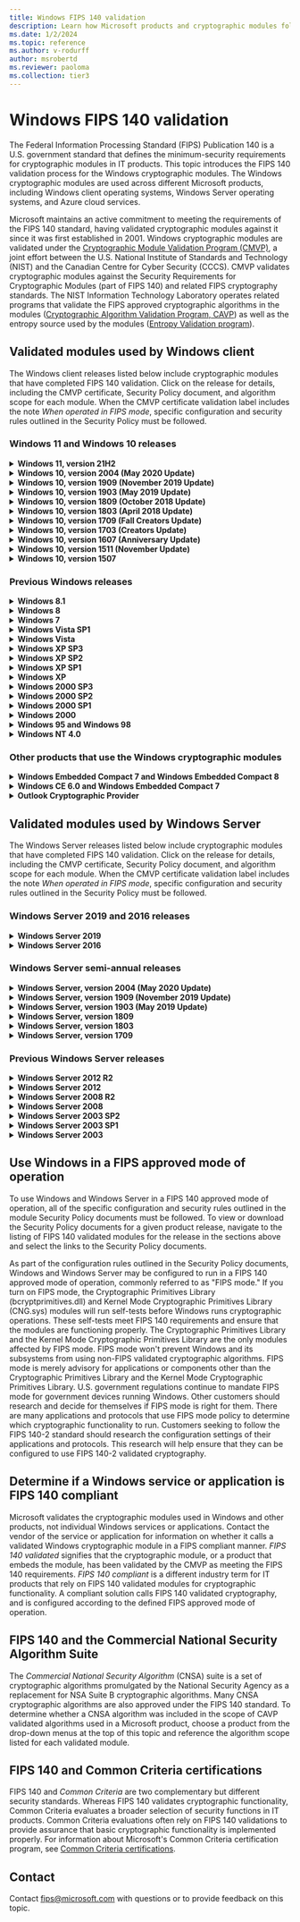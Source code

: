 ```yaml
---
title: Windows FIPS 140 validation
description: Learn how Microsoft products and cryptographic modules follow the U.S. Federal government standard FIPS 140.
ms.date: 1/2/2024
ms.topic: reference
ms.author: v-rodurff
author: msrobertd
ms.reviewer: paoloma
ms.collection: tier3
---
```


# Windows FIPS 140 validation

The Federal Information Processing Standard (FIPS) Publication 140 is a U.S. government standard that defines the minimum-security requirements for cryptographic modules in IT products. This topic introduces the FIPS 140 validation process for the Windows cryptographic modules. The Windows cryptographic modules are used across different Microsoft products, including Windows client operating systems, Windows Server operating systems, and Azure cloud services.

Microsoft maintains an active commitment to meeting the requirements of the FIPS 140 standard, having validated cryptographic modules against it since it was first established in 2001. Windows cryptographic modules are validated under the [Cryptographic Module Validation Program (CMVP)][CMVP], a joint effort between the U.S. National Institute of Standards and Technology (NIST) and the Canadian Centre for Cyber Security (CCCS). CMVP validates cryptographic modules against the Security Requirements for Cryptographic Modules (part of FIPS 140) and related FIPS cryptography standards. The NIST Information Technology Laboratory operates related programs that validate the FIPS approved cryptographic algorithms in the modules ([Cryptographic Algorithm Validation Program, CAVP][CAVP]) as well as the entropy source used by the modules ([Entropy Validation program][ESV]).

## Validated modules used by Windows client

The Windows client releases listed below include cryptographic modules that have completed FIPS 140 validation. Click on the release for details, including the CMVP certificate, Security Policy document, and algorithm scope for each module. When the CMVP certificate validation label includes the note *When operated in FIPS mode*, specific configuration and security rules outlined in the Security Policy must be followed.

### Windows 11 and Windows 10 releases

<details>

<summary><b>Windows 11, version 21H2</b></summary>

Build: 10.0.22000. Validated Edition: Windows 11

|Cryptographic Module (linked to Security Policy document)|CMVP Certificate #|Validated Algorithms|
|--- |--- |--- |
|[Boot Manager][sp-4546]|[#3089][certificate-4546]|FIPS Approved: AES, CKG, HMAC, PBKDF, RSA, and SHS|

</details>

<details>

<summary><b>Windows 10, version 2004 (May 2020 Update)</b></summary>

Build: 10.0.19041. Validated Editions: Home, Pro, Enterprise, Education

|Cryptographic Module (linked to Security Policy document)|CMVP Certificate #|Validated Algorithms|
|--- |--- |--- |
|[BitLocker Dump Filter][sp-4538]|[#4538][certificate-4538]|FIPS Approved: AES, RSA, and SHS|
|[Boot Manager][sp-3923]|[#3923][certificate-3923]|FIPS Approved: AES, CKG, HMAC, PBKDF, RSA, and SHS|
|[Code Integrity][sp-4511]|[#4511][certificate-4511]|FIPS Approved: AES, RSA, and SHS|
|[Cryptographic Primitives Library][sp-4536]|[#4536][certificate-4536]|FIPS Approved: AES, CKG, CVL, DRBG, DSA, ECDSA, HMAC, KAS, KBKDF, KTS, PBKDF, RSA, SHS, and Triple-DES; Other Allowed: NDRNG|
|[Kernel Mode Cryptographic Primitives Library][sp-4515]|[#4515][certificate-4515]|FIPS Approved: AES, CKG, CVL, DRBG, DSA, ECDSA, HMAC, KAS, KBKDF, KTS, PBKDF, RSA, SHS, and Triple-DES; Other Allowed: NDRNG|
|[Secure Kernel Code Integrity][sp-4512]|[#4512][certificate-4512]|FIPS Approved: AES, RSA, and SHS|
|[TCB Launcher][sp-4457] <br>*Applies only to Enterprise Edition.*|[#4457][certificate-4457]|FIPS Approved: AES, CKG, DRBG, RSA, and SHS; Other Allowed: NDRNG|
|[Windows OS Loader][sp-4339]|[#4339][certificate-4339]|FIPS Approved: AES, CKG, DRBG, RSA, and SHS; Other Allowed: NDRNG|
|[Virtual TPM][sp-4537]|[#4537][certificate-4537]|FIPS Approved: AES, CKG, CVL, DRBG, ECDSA, HMAC, KAS, KBKDF, KTS, RSA, and SHS; Other Allowed: NDRNG|
|[Windows Resume][sp-4348]|[#4348][certificate-4348]|FIPS Approved: AES, HMAC, KBKDF, RSA, and SHS|

</details>

<details>

<summary><b>Windows 10, version 1909 (November 2019 Update)</b></summary>

Build: 10.0.18363. Validated Editions: Home, Pro, Enterprise, Education

|Cryptographic Module (linked to Security Policy document)|CMVP Certificate #|Validated Algorithms|
|--- |--- |--- |
|[BitLocker Dump Filter][sp-4538]|[#4538][certificate-4538]|FIPS Approved: AES, RSA, and SHS|
|[Boot Manager][sp-3923]|[#3923][certificate-3923]|FIPS Approved: AES, CKG, HMAC, PBKDF, RSA, and SHS|
|[Code Integrity][sp-4511]|[#4511][certificate-4511]|FIPS Approved: AES, RSA, and SHS|
|[Cryptographic Primitives Library][sp-4536]|[#4536][certificate-4536]|FIPS Approved: AES, CKG, CVL, DRBG, DSA, ECDSA, HMAC, KAS, KBKDF, KTS, PBKDF, RSA, SHS, and Triple-DES; Other Allowed: NDRNG|
|[Kernel Mode Cryptographic Primitives Library][sp-4515]|[#4515][certificate-4515]|FIPS Approved: AES, CKG, CVL, DRBG, DSA, ECDSA, HMAC, KAS, KBKDF, KTS, PBKDF, RSA, SHS, and Triple-DES; Other Allowed: NDRNG|
|[Secure Kernel Code Integrity][sp-4512]|[#4512][certificate-4512]|FIPS Approved: AES, RSA, and SHS|
|[TCB Launcher][sp-4457] <br>*Applies only to Enterprise Edition.*|[#4457][certificate-4457]|FIPS Approved: AES, CKG, DRBG, RSA, and SHS; Other Allowed: NDRNG|
|[Windows OS Loader][sp-4339]|[#4339][certificate-4339]|FIPS Approved: AES, CKG, DRBG, RSA, and SHS; Other Allowed: NDRNG|
|[Virtual TPM][sp-4537]|[#4537][certificate-4537]|FIPS Approved: AES, CKG, CVL, DRBG, ECDSA, HMAC, KAS, KBKDF, KTS, RSA, and SHS; Other Allowed: NDRNG|
|[Windows Resume][sp-4348]|[#4348][certificate-4348]|FIPS Approved: AES, HMAC, KBKDF, RSA, and SHS|

</details>

<details>

<summary><b>Windows 10, version 1903 (May 2019 Update)</b></summary>

Build: 10.0.18362. Validated Editions: Home, Pro, Enterprise, Education

|Cryptographic Module (linked to Security Policy document)|CMVP Certificate #|Validated Algorithms|
|--- |--- |--- |
|[BitLocker Dump Filter][sp-4538]|[#4538][certificate-4538]|FIPS Approved: AES, RSA, and SHS|
|[Boot Manager][sp-3923]|[#3923][certificate-3923]|FIPS Approved: AES, CKG, HMAC, PBKDF, RSA, and SHS|
|[Code Integrity][sp-4511]|[#4511][certificate-4511]|FIPS Approved: AES, RSA, and SHS|
|[Cryptographic Primitives Library][sp-4536]|[#4536][certificate-4536]|FIPS Approved: AES, CKG, CVL, DRBG, DSA, ECDSA, HMAC, KAS, KBKDF, KTS, PBKDF, RSA, SHS, and Triple-DES; Other Allowed: NDRNG|
|[Kernel Mode Cryptographic Primitives Library][sp-4515]|[#4515][certificate-4515]|FIPS Approved: AES, CKG, CVL, DRBG, DSA, ECDSA, HMAC, KAS, KBKDF, KTS, PBKDF, RSA, SHS, and Triple-DES; Other Allowed: NDRNG|
|[Secure Kernel Code Integrity][sp-4512]|[#4512][certificate-4512]|FIPS Approved: AES, RSA, and SHS|
|[Windows OS Loader][sp-4339]|[#4339][certificate-4339]|FIPS Approved: AES, CKG, DRBG, RSA, and SHS; Other Allowed: NDRNG|
|[Virtual TPM][sp-4537]|[#4537][certificate-4537]|FIPS Approved: AES, CKG, CVL, DRBG, ECDSA, HMAC, KAS, KBKDF, KTS, RSA, and SHS; Other Allowed: NDRNG|
|[Windows Resume][sp-4348]|[#4348][certificate-4348]|FIPS Approved: AES, HMAC, KBKDF, RSA, and SHS|

</details>

<details>

<summary><b>Windows 10, version 1809 (October 2018 Update)</b></summary>

Build: 10.0.17763. Validated Editions: Home, Pro, Enterprise, Education

|Cryptographic Module (linked to Security Policy document)|CMVP Certificate #|Validated Algorithms|
|--- |--- |--- |
|[BitLocker Dump Filter][sp-3092]|[#3092][certificate-3092]|FIPS Approved: AES, RSA, and SHS|
|[Boot Manager][sp-3089]|[#3089][certificate-3089]|FIPS Approved: AES, CKG, HMAC, PBKDF, RSA, and SHS|
|[Code Integrity][sp-3644]|[#3644][certificate-3644]|FIPS Approved: RSA and SHS|
|[Cryptographic Primitives Library][sp-3197]|[#3197][certificate-3197]|FIPS Approved: AES, CKG, CVL, DRBG, DSA, ECDSA, HMAC, KAS, KBKDF, KTS, PBKDF, RSA, SHS, and Triple-DES; Other Allowed: HMAC-MD5, MD5, and NDRNG|
|[Kernel Mode Cryptographic Primitives Library][sp-3196]|[#3196][certificate-3196]|FIPS Approved: AES, CKG, CVL, DRBG, DSA, ECDSA, HMAC, KAS, KBKDF, KTS, PBKDF, RSA, SHS, and Triple-DES; Other Allowed: HMAC-MD5, MD5, and NDRNG|
|[Secure Kernel Code Integrity][sp-3651]|[#3651][certificate-3651]|FIPS Approved: RSA and SHS|
|[Virtual TPM][sp-3690]|[#3690][certificate-3690]|FIPS Approved: AES, CKG, CVL, DRBG, ECDSA, HMAC, KAS, KBKDF, KTS, RSA, and SHS; Other Allowed: NDRNG|
|[Windows OS Loader][sp-3615]|[#3615][certificate-3615]|FIPS Approved: AES, CKG, DRBG, RSA, and SHS; Other Allowed: NDRNG|

</details>

<details>

<summary><b>Windows 10, version 1803 (April 2018 Update)</b></summary>

Build: 10.0.17134. Validated Editions: Home, Pro, Enterprise, Education

|Cryptographic Module (linked to Security Policy document)|CMVP Certificate #|Validated Algorithms|
|--- |--- |--- |
|[BitLocker Dump Filter][sp-3092]|[#3092][certificate-3092]|FIPS Approved: AES, RSA, and SHS|
|[Boot Manager][sp-3089]|[#3089][certificate-3089]|FIPS Approved: AES, CKG, HMAC, PBKDF, RSA, and SHS|
|[Code Integrity][sp-3195]|[#3195][certificate-3195]|FIPS Approved: AES, RSA, and SHS|
|[Cryptographic Primitives Library][sp-3197]|[#3197][certificate-3197]|FIPS Approved: AES, CKG, CVL, DRBG, DSA, ECDSA, HMAC, KAS, KBKDF, KTS, PBKDF, RSA, SHS, and Triple-DES; Other Allowed: HMAC-MD5, MD5, and NDRNG|
|[Kernel Mode Cryptographic Primitives Library][sp-3196]|[#3196][certificate-3196]|FIPS Approved: AES, CKG, CVL, DRBG, DSA, ECDSA, HMAC, KAS, KBKDF, KTS, PBKDF, RSA, SHS, and Triple-DES; Other Allowed: HMAC-MD5, MD5, and NDRNG|
|[Secure Kernel Code Integrity][sp-3096]|[#3096][certificate-3096]|FIPS Approved: AES, RSA, and SHS|
|[Windows OS Loader][sp-3480]|[#3480][certificate-3480]|FIPS Approved: AES, CKG, DRBG, RSA, and SHS; Other Allowed: NDRNG|

</details>

<details>

<summary><b>Windows 10, version 1709 (Fall Creators Update)</b></summary>

Build: 10.0.16299. Validated Editions: Home, Pro, Enterprise, Education, S, Surface Hub, Mobile

|Cryptographic Module (linked to Security Policy document)|CMVP Certificate #|Validated Algorithms|
|--- |--- |--- |
|[BitLocker Dump Filter][sp-3092]|[#3092][certificate-3092]|FIPS Approved: AES, RSA, and SHS|
|[Boot Manager][sp-3089]|[#3089][certificate-3089]|FIPS Approved: AES, CKG, HMAC, PBKDF, RSA, and SHS|
|[Code Integrity][sp-3195]|[#3195][certificate-3195]|FIPS Approved: AES, RSA, and SHS|
|[Cryptographic Primitives Library][sp-3197]|[#3197][certificate-3197]|FIPS Approved: AES, CKG, CVL, DRBG, DSA, ECDSA, HMAC, KAS, KBKDF, KTS, PBKDF, RSA, SHS, and Triple-DES; Other Allowed: HMAC-MD5, MD5, and NDRNG|
|[Kernel Mode Cryptographic Primitives Library][sp-3196]|[#3196][certificate-3196]|FIPS Approved: AES, CKG, CVL, DRBG, DSA, ECDSA, HMAC, KAS, KBKDF, KTS, PBKDF, RSA, SHS, and Triple-DES; Other Allowed: HMAC-MD5, MD5, and NDRNG|
|[Secure Kernel Code Integrity][sp-3096]|[#3096][certificate-3096]|FIPS Approved: AES, RSA, and SHS|
|[Windows Resume][sp-3091]|[#3091][certificate-3091]|FIPS Approved: AES, RSA, and SHS|
|[Windows OS Loader][sp-3194]|[#3194][certificate-3194]|FIPS Approved: AES, RSA, and SHS; Other Allowed: NDRNG|

</details>

<details>

<summary><b>Windows 10, version 1703 (Creators Update)</b></summary>

Build: 10.0.15063. Validated Editions: Home, Pro, Enterprise, Education, S, Surface Hub, Mobile

|Cryptographic Module (linked to Security Policy document)|CMVP Certificate #|Validated Algorithms|
|--- |--- |--- |
|[BitLocker Dump Filter][sp-3092] <br>*Applies only to Pro, Enterprise, Education, S, Mobile, and Surface Hub Editions.*|[#3092][certificate-3092]|FIPS Approved: AES, RSA, and SHS|
|[Boot Manager][sp-3089]|[#3089][certificate-3089]|FIPS Approved: AES, CKG, HMAC, PBKDF, RSA, and SHS|
|[Code Integrity][sp-3093] (ci.dll)|[#3093][certificate-3093]|FIPS Approved: AES, RSA, and SHS|
|[Cryptographic Primitives Library][sp-3095] (bcryptprimitives.dll and ncryptsslp.dll)|[#3095][certificate-3095]|FIPS Approved: AES, CKG, CVL, DRBG, DSA, ECDSA, HMAC, KAS, KBKDF, KTS, PBKDF, RSA, SHS, and Triple-DES; Other Allowed: HMAC-MD5, MD5, and NDRNG|
|[Kernel Mode Cryptographic Primitives Library][sp-3094] (cng.sys)|[#3094][certificate-3094]|FIPS Approved: AES, CKG, CVL, DRBG, DSA, ECDSA, HMAC, KAS, KBKDF, KTS, PBKDF, RSA, SHS, and Triple-DES; Other Allowed: HMAC-MD5, MD5, and NDRNG|
|[Secure Kernel Code Integrity][sp-3096] (skci.dll) <br>*Applies only to Pro, Enterprise, Education, and S Editions.*|[#3096][certificate-3096]|FIPS Approved: AES, RSA, and SHS|
|[Windows OS Loader][sp-3090]|[#3090][certificate-3090]|FIPS Approved: AES, RSA, and SHS|
|[Windows Resume][sp-3091] <br>*Applies only to Home, Pro, Enterprise, Education, and S Editions.*|[#3091][certificate-3091]|FIPS Approved: AES, RSA, and SHS|

</details>

<details>

<summary><b>Windows 10, version 1607 (Anniversary Update)</b></summary>

Build: 10.0.14393.1770. Validated Editions: Windows 10 (Home/Consumer), Pro, Enterprise, Enterprise LTSB, Mobile

|Cryptographic Module (linked to Security Policy document)|CMVP Certificate #|Validated Algorithms|
|--- |--- |--- |
|[BitLocker Windows OS Loader][sp-3502] (winload)|[#3502][certificate-3502]|FIPS Approved: AES, RSA, and SHS; Other Allowed: NDRNG|
|[BitLocker Windows Resume][sp-3501] (winresume) <br>*Applies only to Home, Pro, Enterprise, and Enterprise LTSB Editions.*|[#3501][certificate-3501]|FIPS Approved: AES, RSA, and SHS|
|[Boot Manager][sp-3487]|[#3487][certificate-3487]|FIPS Approved: AES, HMAC, PBKDF, RSA, and SHS|
|[Code Integrity][sp-3510] (ci.dll)|[#3510][certificate-3510]|FIPS Approved: AES, RSA, and SHS|
|[Secure Kernel Code Integrity][sp-3513] (skci.dll) <br>*Applies only to Pro, Enterprise, and Enterprise LTSB Editions.*|[#3513][certificate-3513]|FIPS Approved: RSA and SHS; Other Allowed: MD5|

Build: 10.0.14393. Validated Editions: Windows 10 (Home/Consumer), Pro, Enterprise, Enterprise LTSB, Mobile

|Cryptographic Module (linked to Security Policy document)|CMVP Certificate #|Validated Algorithms|
|--- |--- |--- |
|[BitLocker Dump Filter][sp-2934] (dumpfve.sys) <br>*Applies only to Pro, Enterprise, Enterprise LTSB, and Mobile Editions.*|[#2934][certificate-2934]|FIPS Approved: AES|
|[BitLocker Windows OS Loader][sp-2932] (winload)|[#2932][certificate-2932]|FIPS Approved: AES, RSA, and SHS; Other Allowed: NDRNG|
|[BitLocker Windows Resume][sp-2933] (winresume) <br>*Applies only to Home, Pro, Enterprise, and Enterprise LTSB Editions.*|[#2933][certificate-2933]|FIPS Approved: AES, RSA, and SHS; Other Allowed: MD5|
|[Boot Manager][sp-2931]|[#2931][certificate-2931]|FIPS Approved: AES, HMAC, PBKDF, RSA, and SHS; Other Allowed: MD5, Non-Compliant PBKDF, and VMK KDF|
|[Code Integrity][sp-2935] (ci.dll)|[#2935][certificate-2935]|FIPS Approved: RSA and SHS|
|[Cryptographic Primitives Library][sp-2937] (bcryptprimitives.dll and ncryptsslp.dll)|[#2937][certificate-2937]|FIPS Approved: AES, CVL, DRBG, DSA, ECDSA, HMAC, KAS, KBKDF, KTS, PBKDF, RSA, SHS, and Triple-DES; Other Allowed: HMAC-MD5 and MD5|
|[Kernel Mode Cryptographic Primitives Library][sp-2936] (cng.sys)|[#2936][certificate-2936]|FIPS Approved: AES, CVL, DRBG, DSA, ECDSA, HMAC, KAS, KBKDF, KTS, PBKDF, RSA, SHS, and Triple-DES; Other Allowed: HMAC-MD5, MD5, and NDRNG|
|[Secure Kernel Code Integrity][sp-2938] (skci.dll) <br>*Applies only to Pro, Enterprise, and Enterprise LTSB Editions.*|[#2938][certificate-2938]|FIPS Approved: RSA and SHS; Other Allowed: MD5|

</details>

<details>

<summary><b>Windows 10, version 1511 (November Update)</b></summary>

Build: 10.0.10586.1176. Validated Editions: Home, Pro, Enterprise, Enterprise LTSB, Mobile, Surface Hub

|Cryptographic Module (linked to Security Policy document)|CMVP Certificate #|Validated Algorithms|
|--- |--- |--- |
|[BitLocker Windows OS Loader][sp-3451] (winload)|[#3451][certificate-3451]|FIPS Approved: AES, RSA, and SHS|
|[BitLocker Windows Resume][sp-3464] (winresume) <br>*Applies only to Home, Pro, and Enterprise Editions.*|[#3464][certificate-3464]|FIPS Approved: AES, RSA, and SHS|
|[Boot Manager][sp-3447]|[#3447][certificate-3447]|FIPS Approved: AES, HMAC, PBKDF, RSA, and SHS|
|[Code Integrity][sp-3469] (ci.dll)|[#3469][certificate-3469]|FIPS Approved: AES, RSA, and SHS|

Build: 10.0.10586. Validated Editions: Home, Pro, Enterprise, Enterprise LTSB, Mobile, Surface Hub

|Cryptographic Module (linked to Security Policy document)|CMVP Certificate #|Validated Algorithms|
|--- |--- |--- |
|[BitLocker Dump Filter][sp-2703] (dumpfve.sys) <br>*Applies only to Pro, Enterprise, Mobile, and Surface Hub Editions.*|[#2703][certificate-2703]|FIPS Approved: AES|
|[BitLocker Windows OS Loader][sp-2701] (winload) <br>*Applies only to Home, Pro, Enterprise, Mobile, and Surface Hub Editions.*|[#2701][certificate-2701]|FIPS Approved: AES, RSA, and SHS; Other Allowed: MD5 and NDRNG|
|[BitLocker Windows Resume][sp-2702] (winresume) <br>*Applies only to Home, Pro, and Enterprise Editions.*|[#2702][certificate-2702]|FIPS Approved: AES, RSA, and SHS; Other Allowed: MD5|
|[Boot Manager][sp-2700] <br>*Applies only to Home, Pro, Enterprise, Mobile, and Surface Hub Editions.*|[#2700][certificate-2700]|FIPS Approved: AES, HMAC, PBKDF, RSA, and SHS; Other Allowed: MD5, Non-Compliant KDF, and Non-Compliant PBKDF|
|[Code Integrity][sp-2604] (ci.dll)|[#2604][certificate-2604]|FIPS Approved: RSA and SHS; Other Allowed: Non-Compliant AES and MD5|
|[Cryptographic Primitives Library][sp-2605] (bcryptprimitives.dll and ncryptsslp.dll)|[#2606][certificate-2606]|FIPS Approved: AES, CVL, DRBG, DSA, ECDSA, HMAC, KAS, KBKDF, KTS, PBKDF, RSA, SHS, and Triple-DES; Other Allowed: HMAC-MD5, MD5, and NDRNG|
|[Kernel Mode Cryptographic Primitives Library][sp-2605] (cng.sys)|[#2605][certificate-2605]|FIPS Approved: AES, CVL, DRBG, DSA, ECDSA, HMAC, KAS, KBKDF, KTS, PBKDF, RSA, SHS, and Triple-DES; Other Allowed: HMAC-MD5, MD5, and NDRNG|
|[Secure Kernel Code Integrity][sp-2607] (skci.dll) <br>*Applies only to Enterprise and Enterprise LTSB Editions.*|[#2607][certificate-2607]|FIPS Approved: RSA and SHS|

</details>

<details>

<summary><b>Windows 10, version 1507</b></summary>

Build: 10.0.10240.17643. Validated Editions: Enterprise LTSB

|Cryptographic Module (linked to Security Policy document)|CMVP Certificate #|Validated Algorithms|
|--- |--- |--- |
|[BitLocker Windows OS Loader][sp-3427] (winload)|[#3427][certificate-3427]|FIPS Approved: AES, RSA, and SHS; Other Allowed: NDRNG|
|[BitLocker Windows Resume][sp-3426] (winresume)|[#3426][certificate-3426]|FIPS Approved: AES, RSA, and SHS|
|[Boot Manager][sp-3415]|[#3415][certificate-3415]|FIPS Approved: AES, HMAC, PBKDF, RSA, and SHS|
|[Code Integrity][sp-3437] (ci.dll)|[#3437][certificate-3437]|FIPS Approved: AES, RSA, and SHS|

Build: 10.0.10240. Validated Editions: Home, Pro, Enterprise, Enterprise LTSB, Mobile, and Surface Hub

|Cryptographic Module (linked to Security Policy document)|CMVP Certificate #|Validated Algorithms|
|--- |--- |--- |
|[BitLocker Dump Filter][sp-2603] (dumpfve.sys) <br>*Applies only to Pro, Enterprise, and Enterprise LTSB Editions.*|[#2603][certificate-2603]|FIPS Approved: AES|
|[BitLocker Windows OS Loader][sp-2601] (winload) <br>*Applies only to Home, Pro, Enterprise, and Enterprise LTSB Editions.*|[#2601][certificate-2601]|FIPS Approved: AES, RSA, and SHS; Other Allowed: MD5 and NDRNG|
|[BitLocker Windows Resume][sp-2602] (winresume) <br>*Applies only to Home, Pro, Enterprise, and Enterprise LTSB Editions.*|[#2602][certificate-2602]|FIPS Approved: AES, RSA, and SHS; Other Allowed: MD5|
|[Boot Manager][sp-2600] <br>*Applies only to Home, Pro, Enterprise, and Enterprise LTSB Editions.*|[#2600][certificate-2600]|FIPS Approved: AES, HMAC, KTS, PBKDF, RSA, and SHS; Other Allowed: MD5, Non-Compliant KDF, and Non-Compliant PBKDF|
|[Code Integrity][sp-2604] (ci.dll)|[#2604][certificate-2604]|FIPS Approved: RSA and SHS; Other Allowed: Non-Compliant AES and MD5|
|[Cryptographic Primitives Library][sp-2606] (bcryptprimitives.dll and ncryptsslp.dll)|[#2606][certificate-2606]|FIPS Approved: AES, CVL, DRBG, DSA, ECDSA, HMAC, KAS, KBKDF, KTS, PBKDF, RSA, SHS, and Triple-DES; Other Allowed: HMAC-MD5, MD5, and NDRNG|
|[Kernel Mode Cryptographic Primitives Library][sp-2605] (cng.sys)|[#2605][certificate-2605]|FIPS Approved: AES, CVL, DRBG, DSA, ECDSA, HMAC, KAS, KBKDF, KTS, PBKDF, RSA, SHS, and Triple-DES; Other Allowed: HMAC-MD5, MD5, and NDRNG|
|[Secure Kernel Code Integrity][sp-2607] (skci.dll) <br>*Applies only to Enterprise and Enterprise LTSB Editions.*|[#2607][certificate-2607]|FIPS Approved: RSA and SHS|

</details>

### Previous Windows releases

<details>

<summary><b>Windows 8.1</b></summary>

Validated Editions: RT, Pro, Enterprise, Phone, Embedded

|Cryptographic Module|Version (link to Security Policy)|CMVP Certificate #|
|--- |--- |--- |
|BitLocker Dump Filter (dumpfve.sys)|[6.3.9600 6.3.9600.17031][sp-2354]|[#2354][certificate-2354]|
|BitLocker Windows OS Loader (winload)|[6.3.9600 6.3.9600.17031][sp-2352]|[#2352][certificate-2352]|
|BitLocker Windows Resume (winresume) <br>*Applies only to Pro, Enterprise, and Embedded 8.*|[6.3.9600 6.3.9600.17031][sp-2353]|[#2353][certificate-2353]|
|Boot Manager|[6.3.9600 6.3.9600.17031][sp-2351]|[#2351][certificate-2351]|
|Code Integrity (ci.dll)|[6.3.9600 6.3.9600.17031][sp-2355]|[#2355][certificate-2355]|
|Cryptographic Primitives Library (bcryptprimitives.dll and ncryptsslp.dll)|[6.3.9600 6.3.9600.17031][sp-2357]|[#2357][certificate-2357]|
|Kernel Mode Cryptographic Primitives Library (cng.sys)|[6.3.9600 6.3.9600.17042][sp-2356]|[#2356][certificate-2356]|

</details>

<details>

<summary><b>Windows 8</b></summary>

Validated Editions: RT, Home, Pro, Enterprise, Phone

|Cryptographic Module|Version (link to Security Policy)|CMVP Certificate #|
|--- |--- |--- |
|BitLocker Dump Filter (DUMPFVE.SYS)|[6.2.9200][sp-1899]|[#1899][sp-1899]|
|BitLocker Windows OS Loader (WINLOAD)|[6.2.9200][sp-1896]|[#1896][sp-1896]|
|BitLocker Windows Resume (WINRESUME) <br>*Applies only to Home and Pro*|[6.2.9200][sp-1898]|[#1898][sp-1898]|
|Boot Manager|[6.2.9200][sp-1895]|[#1895][sp-1895]|
|Code Integrity (CI.DLL)|[6.2.9200][sp-1897]|[#1897][sp-1897]|
|Enhanced Cryptographic Provider (RSAENH.DLL)|[6.2.9200][sp-1894]|[#1894][sp-1894]|
|Enhanced DSS and Diffie-Hellman Cryptographic Provider (DSSENH.DLL)|[6.2.9200][sp-1893]|[#1893][sp-1893]|
|Cryptographic Primitives Library (BCRYPTPRIMITIVES.DLL)|[6.2.9200][sp-1892]|[#1892][sp-1892]|
|Kernel Mode Cryptographic Primitives Library (cng.sys)|[6.2.9200][sp-1891]|[#1891][certificate-1891]|

</details>

<details>

<summary><b>Windows 7</b></summary>

Validated Editions: Windows 7, Windows 7 SP1

|Cryptographic Module|Version (link to Security Policy)|CMVP Certificate #|
|--- |--- |--- |
|BitLocker Drive Encryption|[6.1.7600.16385, 6.1.7600.16429, 6.1.7600.16757, 6.1.7600.20536, 6.1.7600.20873, 6.1.7600.20897, 6.1.7600.20916, 6.1.7601.17514, 6.1.7601.17556, 6.1.7601.21634, 6.1.7601.21655, and 6.1.7601.21675][sp-1332]|[1332][certificate-1332]|
|Boot Manager|[6.1.7600.16385 and 6.1.7601.17514][sp-1319]|[1319][certificate-1319]|
|Code Integrity (CI.DLL)|[6.1.7600.16385, 6.1.7600.17122, 6.1.7600.21320, 6.1.7601.17514, 6.1.7601.17950, and 6.1.7601.22108][sp-1327]|[1327][certificate-1327]|
|Cryptographic Primitives Library (BCRYPTPRIMITIVES.DLL)|[6.1.7600.16385 and 6.1.7601.17514][sp-1329]|[1329][certificate-1329]|
|Enhanced Cryptographic Provider (RSAENH.DLL)|[6.1.7600.16385][sp-1330] (no change in SP1)|[1330][certificate-1330]|
|Enhanced DSS and Diffie-Hellman Cryptographic Provider (DSSENH.DLL)|[6.1.7600.16385][sp-1331] (no change in SP1)|[1331][certificate-1331]|
|Kernel Mode Cryptographic Primitives Library (cng.sys)|[6.1.7600.16385, 6.1.7600.16915, 6.1.7600.21092, 6.1.7601.17514, 6.1.7601.17725, 6.1.7601.17919, 6.1.7601.21861, 6.1.7601.22076][sp-1328]|[1328][certificate-1328]|
|Winload OS Loader (winload.exe)|[6.1.7600.16385, 6.1.7600.16757, 6.1.7600.20897, 6.1.7600.20916, 6.1.7601.17514, 6.1.7601.17556, 6.1.7601.21655, and 6.1.7601.21675][sp-1326]|[1326][certificate-1326]|

</details>

<details>

<summary><b>Windows Vista SP1</b></summary>

Validated Edition: Ultimate Edition

|Cryptographic Module|Version (link to Security Policy)|CMVP Certificate #|
|--- |--- |--- |
|Boot Manager (bootmgr)|[6.0.6001.18000 and 6.0.6002.18005][sp-0978]|[978][certificate-0978]|
|Cryptographic Primitives Library (bcrypt.dll)|[6.0.6001.22202, 6.0.6002.18005, and 6.0.6002.22872][sp-1002]|[1001][certificate-1001]|
|Code Integrity (ci.dll)|[6.0.6001.18000, 6.0.6001.18023, 6.0.6001.22120, and 6.0.6002.18005][sp-0980]|[980][certificate-0980]|
|Enhanced DSS and Diffie-Hellman Cryptographic Provider (DSSENH)|[6.0.6001.18000 and 6.0.6002.18005][sp-1003]|[1003][certificate-1003]|
|Enhanced Cryptographic Provider (RSAENH)|[6.0.6001.22202 and 6.0.6002.18005][sp-1002]|[1002][certificate-1002]|
|Kernel Mode Security Support Provider Interface (ksecdd.sys)|[6.0.6001.18709, 6.0.6001.18272, 6.0.6001.18796, 6.0.6001.22202, 6.0.6001.22450, 6.0.6001.22987, 6.0.6001.23069, 6.0.6002.18005, 6.0.6002.18051, 6.0.6002.18541, 6.0.6002.18643, 6.0.6002.22152, 6.0.6002.22742, and 6.0.6002.22869][sp-1000]|[1000][certificate-1000]|
|Winload OS Loader (winload.exe)|[6.0.6001.18000, 6.0.6001.18027, 6.0.6001.18606, 6.0.6001.22125, 6.0.6001.22861, 6.0.6002.18005, 6.0.6002.18411 and 6.0.6002.22596][sp-0979]|[979][certificate-0979]|

</details>

<details>

<summary><b>Windows Vista</b></summary>

Validated Edition: Ultimate Edition

|Cryptographic Module|Version (link to Security Policy)|CMVP Certificate #|
|--- |--- |--- |
|BitLocker Drive Encryption|[6.0.6000.16386][sp-0947]|[947][certificate-0947]|
|Enhanced DSS and Diffie-Hellman Cryptographic Provider (DSSENH)|[6.0.6000.16386][sp-0894]|[894][certificate-0894]|
|Enhanced Cryptographic Provider (RSAENH) | [6.0.6000.16386][sp-0893] | [893][certificate-0893] |
|Kernel Mode Security Support Provider Interface (ksecdd.sys)|[6.0.6000.16386, 6.0.6000.16870 and 6.0.6000.21067][sp-0891]|[891][certificate-0891]|

</details>

<details>

<summary><b>Windows XP SP3</b></summary>

|Cryptographic Module|Version (link to Security Policy)|CMVP Certificate #|
|--- |--- |--- |
|Enhanced DSS and Diffie-Hellman Cryptographic Provider (DSSENH)|[5.1.2600.5507][sp-0990]|[990][certificate-0990]|
|Enhanced Cryptographic Provider (RSAENH)|[5.1.2600.5507][sp-0989]|[989][certificate-0989]|
|Kernel Mode Cryptographic Module (FIPS.SYS)|[5.1.2600.5512][sp-0997]|[997][certificate-0997]|

</details>

<details>

<summary><b>Windows XP SP2</b></summary>

|Cryptographic Module|Version (link to Security Policy)|CMVP Certificate #|
|--- |--- |--- |
|DSS/Diffie-Hellman Enhanced Cryptographic Provider|[5.1.2600.2133][sp-0240]|[240][certificate-0240]|
|Microsoft Enhanced Cryptographic Provider|[5.1.2600.2161][sp-0238]|[238][certificate-0238]|

</details>

<details>

<summary><b>Windows XP SP1</b></summary>

|Cryptographic Module|Version (link to Security Policy)|CMVP Certificate #|
|--- |--- |--- |
|Microsoft Enhanced Cryptographic Provider|[5.1.2600.1029][sp-0238]|[238][certificate-0238]|

</details>

<details>

<summary><b>Windows XP</b></summary>

|Cryptographic Module|Version (link to Security Policy)|CMVP Certificate #|
|--- |--- |--- |
|Kernel Mode Cryptographic Module|[5.1.2600.0][sp-0241]|[241][certificate-0241]|

</details>

<details>

<summary><b>Windows 2000 SP3</b></summary>

|Cryptographic Module|Version (link to Security Policy)|CMVP Certificate #|
|--- |--- |--- |
|Base DSS Cryptographic Provider, Base Cryptographic Provider, DSS/Diffie-Hellman Enhanced Cryptographic Provider, and Enhanced Cryptographic Provider|[Base DSS: 5.0.2195.3665 (SP3), Base: 5.0.2195.3839 (SP3), DSS/DH Enh: 5.0.2195.3665 (SP3), Enh: 5.0.2195.3839 (SP3)][sp-0103]|[103][certificate-0103]|
|Kernel Mode Cryptographic Module (FIPS.SYS)|[5.0.2195.1569][sp-0106]|[106][certificate-0106]|

</details>

<details>

<summary><b>Windows 2000 SP2</b></summary>

|Cryptographic Module|Version (link to Security Policy)|CMVP Certificate #|
|--- |--- |--- |
|Base DSS Cryptographic Provider, Base Cryptographic Provider, DSS/Diffie-Hellman Enhanced Cryptographic Provider, and Enhanced Cryptographic Provider|[Base DSS 5.0.2195.2228 (SP2), Base 5.0.2195.2228 (SP2), DSS/DH Enh 5.0.2195.2228 (SP2), Enh 5.0.2195.2228 (SP2)][sp-0103]|[103][certificate-0103]|
|Kernel Mode Cryptographic Module (FIPS.SYS)|[5.0.2195.1569][sp-0106]|[106][certificate-0106]|

</details>

<details>

<summary><b>Windows 2000 SP1</b></summary>

|Cryptographic Module|Version (link to Security Policy)|CMVP Certificate #|
|--- |--- |--- |
|Base DSS Cryptographic Provider, Base Cryptographic Provider, DSS/Diffie-Hellman Enhanced Cryptographic Provider, and Enhanced Cryptographic Provider|[Base DSS 5.0.2150.1391 (SP1), Base 5.0.2150.1391 (SP1), DSS/DH Enh: 5.0.2150.1391 (SP1), Enh 5.0.2150.1391 (SP1)][sp-0103]|[103][certificate-0103]|

</details>

<details>

<summary><b>Windows 2000</b></summary>

|Cryptographic Module|Version (link to Security Policy)|CMVP Certificate #|
|--- |--- |--- |
|Base DSS Cryptographic Provider, Base Cryptographic Provider, DSS/Diffie-Hellman Enhanced Cryptographic Provider, and Enhanced Cryptographic Provider|[5.0.2150.1][sp-0076]|[76][certificate-0076]|

</details>

<details>

<summary><b>Windows 95 and Windows 98</b></summary>

|Cryptographic Module|Version (link to Security Policy)|CMVP Certificate #|
|--- |--- |--- |
|Base DSS Cryptographic Provider, Base Cryptographic Provider, DSS/Diffie-Hellman Enhanced Cryptographic Provider, and Enhanced Cryptographic Provider|[5.0.1877.6 and 5.0.1877.7][sp-0075]|[75][certificate-0075]|

</details>

<details>

<summary><b>Windows NT 4.0</b></summary>

|Cryptographic Module|Version (link to Security Policy)|CMVP Certificate #|
|--- |--- |--- |
|Base Cryptographic Provider|[5.0.1877.6 and 5.0.1877.7][sp-0068]|[68][certificate-0068]|

</details>

### Other products that use the Windows cryptographic modules

<details>

<summary><b>Windows Embedded Compact 7 and Windows Embedded Compact 8</b></summary>

|Cryptographic Module|Version (link to Security Policy)|CMVP Certificate #|
|--- |--- |--- |
|Cryptographic Primitives Library (bcrypt.dll)|[7.00.2872 and 8.00.6246][sp-2956]|[2956][certificate-2956]|
|Enhanced Cryptographic Provider|[7.00.2872 and 8.00.6246][sp-2957]|[2957][certificate-2957]|

</details>

<details>

<summary><b>Windows CE 6.0 and Windows Embedded Compact 7</b></summary>

|Cryptographic Module|Version (link to Security Policy)|CMVP Certificate #|
|--- |--- |--- |
|Enhanced Cryptographic Provider|[6.00.1937 and 7.00.1687][sp-0825]|[825][certificate-0825]|

</details>

<details>

<summary><b>Outlook Cryptographic Provider</b></summary>

|Cryptographic Module|Version (link to Security Policy)|CMVP Certificate #|
|--- |--- |--- |
|Outlook Cryptographic Provider (EXCHCSP)|[SR-1A (3821)][sp-0110]|[110][certificate-0110]|

</details>

## Validated modules used by Windows Server

The Windows Server releases listed below include cryptographic modules that have completed FIPS 140 validation. Click on the release for details, including the CMVP certificate, Security Policy document, and algorithm scope for each module. When the CMVP certificate validation label includes the note *When operated in FIPS mode*, specific configuration and security rules outlined in the Security Policy must be followed.

### Windows Server 2019 and 2016 releases

<details>

<summary><b>Windows Server 2019</b></summary>

Builds: 10.0.17763.10021 and 10.0.17763.10127. Validated Edition: Datacenter Core

|Cryptographic Module (linked to Security Policy document)|CMVP Certificate #|Validated Algorithms|
|--- |--- |--- |
|[BitLocker Dump Filter]|Pending [(in process)][in-process]||
|[Boot Manager][sp-4484]|[#4484][certificate-4484]|FIPS Approved: AES, CKG, HMAC, PBKDF, RSA, and SHS|
|[Code Integrity][sp-4602]|[#4602][certificate-4602]|FIPS Approved: RSA and SHS|
|[Cryptographic Primitives Library]|Pending [(in process)][in-process]||
|[Kernel Mode Cryptographic Primitives Library][sp-4670]|[#4670][certificate-4670]|AES, CKG, CVL, DRBG, DSA, ECDSA, HMAC, KAS, KBKDF, KTS, PBKDF, RSA, SHS, and Triple-DES; Other Allowed: ECDH|
|[Secure Kernel Code Integrity][sp-4640]|[#4640][certificate-4640]|FIPS Approved: RSA and SHS|
|[Virtual TPM]|Pending [(in process)][in-process]||
|[Windows OS Loader][sp-4545]|[#4545][certificate-4545]|FIPS Approved: AES, RSA, and SHS; Other Allowed: NDRNG|

Build: 10.0.17763.107. Validated Editions: Standard Core, Datacenter Core

|Cryptographic Module (linked to Security Policy document)|Version|CMVP Certificate #|Validated Algorithms|
|--- |--- |--- |--- |
|[BitLocker Dump Filter][sp-3092]|10.0.17763|[#3092][certificate-3092]|FIPS Approved: AES, RSA, and SHS|
|[Boot Manager][sp-3089]|10.0.17763|[#3089][certificate-3089]|FIPS Approved: AES, CKG, HMAC, PBKDF, RSA, and SHS|
|[Code Integrity][sp-3644]|10.0.17763|[#3644][certificate-3644]|FIPS Approved: RSA and SHS|
|[Cryptographic Primitives Library][sp-3197]|10.0.17763|[#3197][certificate-3197]|FIPS Approved: AES, CKG, CVL, DRBG, DSA, ECDSA, HMAC, KAS, KBKDF, KTS, PBKDF, RSA, SHS, and Triple-DES; Other Allowed: HMAC-MD5, MD5, and NDRNG|
|[Kernel Mode Cryptographic Primitives Library][sp-3196]|10.0.17763|[#3196][certificate-3196]|FIPS Approved: AES, CKG, CVL, DRBG, DSA, ECDSA, HMAC, KAS, KBKDF, KTS, PBKDF, RSA, SHS, and Triple-DES; Other Allowed: HMAC-MD5, MD5, and NDRNG|
|[Secure Kernel Code Integrity][sp-3651]|10.0.17763|[#3651][certificate-3651]|FIPS Approved: RSA and SHS|
|[Virtual TPM][sp-3690]|10.0.17763|[#3690][certificate-3690]|FIPS Approved: AES, CKG, CVL, DRBG, ECDSA, HMAC, KAS, KBKDF, KTS, RSA, and SHS; Other Allowed: NDRNG|
|[Windows OS Loader][sp-3615]|10.0.17763|[#3615][certificate-3615]|FIPS Approved: AES, CKG, DRBG, RSA, and SHS; Other Allowed: NDRNG|

</details>

<details>

<summary><b>Windows Server 2016</b></summary>

Build: 10.0.14393.1770. Validated Editions: Standard, Datacenter, Storage Server.

|Cryptographic Module (linked to Security Policy document)|CMVP Certificate #|Validated Algorithms|
|--- |--- |--- |
|[BitLocker Windows OS Loader][sp-3502] (winload)|[#3502][certificate-3502]|FIPS Approved: AES, RSA, and SHS; Other Allowed: NDRNG|
|[BitLocker Windows Resume][sp-3501] (winresume)|[#3501][certificate-3501]|FIPS Approved: AES, RSA, and SHS|
|[Boot Manager][sp-3487]|[#3487][certificate-3487]|FIPS Approved: AES, HMAC, PBKDF, RSA, and SHS|
|[Code Integrity][sp-3510] (ci.dll)|[#3510][certificate-3510]|FIPS Approved: AES, RSA, and SHS|
|[Secure Kernel Code Integrity][sp-3513] (skci.dll)|[#3513][certificate-3513]|FIPS Approved: RSA and SHS; Other Allowed: MD5|

Build: 10.0.14393. Validated Editions: Standard, Datacenter, Storage Server.

|Cryptographic Module (linked to Security Policy document)|CMVP Certificate #|Validated Algorithms|
|--- |--- |--- |
|[BitLocker Dump Filter][sp-2934] (dumpfve.sys)|[#2934][certificate-2934]|FIPS Approved: AES|
|[BitLocker Windows OS Loader][sp-2932] (winload)|[#2932][certificate-2932]|FIPS Approved: AES, RSA, and SHS; Other: NDRNG|
|[BitLocker Windows Resume][sp-2933] (winresume)|[#2933][certificate-2934]|FIPS Approved: AES, RSA, and SHS; Other: MD5|
|[Boot Manager][sp-2931]|[#2931][certificate-2931]|FIPS Approved: AES, HMAC, PBKDF, RSA, and SHS; Other: MD5, Non-Compliant PBKDF, and VMK KDF|
|[Code Integrity][sp-2935] (ci.dll)|[#2935][certificate-2935]|FIPS Approved: RSA and SHS|
|[Cryptographic Primitives Library][sp-2937] (bcryptprimitives.dll and ncryptsslp.dll)|[#2937][certificate-2937]|FIPS Approved: AES, CVL, DRBG, DSA, ECDSA, HMAC, KAS, KBKDF, KTS, PBKDF, RSA, SHS, and Triple-DES; Other: HMAC-MD5 and MD5.|
|[Kernel Mode Cryptographic Primitives Library][sp-2936] (cng.sys)|[#2936][certificate-2936]|FIPS Approved: AES, CVL, DRBG, DSA, ECDSA, HMAC, KAS, KBKDF, KTS, PBKDF, RSA, SHS, and Triple-DES; Other: HMAC-MD5, MD5, and NDRNG|
|[Secure Kernel Code Integrity][sp-2938] (skci.dll)|[#2938][certificate-2938]|FIPS Approved: RSA and SHS; Other: MD5|

</details>

### Windows Server semi-annual releases

<details>

<summary><b>Windows Server, version 2004 (May 2020 Update)</b></summary>

Build: 10.0.19041. Validated Editions: Standard Core, Datacenter Core

|Cryptographic Module (linked to Security Policy document)|CMVP Certificate #|Validated Algorithms|
|--- |--- |--- |
|[BitLocker Dump Filter][sp-4538]|[#4538][certificate-4538]|FIPS Approved: AES, RSA, and SHS|
|[Boot Manager][sp-3923]|[#3923][certificate-3923]|FIPS Approved: AES, CKG, HMAC, PBKDF, RSA, and SHS|
|[Code Integrity][sp-4511]|[#4511][certificate-4511]|FIPS Approved: AES, RSA, and SHS|
|[Cryptographic Primitives Library][sp-4536]|[#4536][certificate-4536]|FIPS Approved: AES, CKG, CVL, DRBG, DSA, ECDSA, HMAC, KAS, KBKDF, KTS, PBKDF, RSA, SHS, and Triple-DES; Other Allowed: NDRNG|
|[Kernel Mode Cryptographic Primitives Library][sp-4515]|[#4515][certificate-4515]|FIPS Approved: AES, CKG, CVL, DRBG, DSA, ECDSA, HMAC, KAS, KBKDF, KTS, PBKDF, RSA, SHS, and Triple-DES; Other Allowed: NDRNG|
|[Secure Kernel Code Integrity][sp-4512]|[#4512][certificate-4512]|FIPS Approved: AES, RSA, and SHS|
|[Virtual TPM][sp-4537]|[#4537][certificate-4537]|FIPS Approved: AES, CKG, CVL, DRBG, ECDSA, HMAC, KAS, KBKDF, KTS, RSA, and SHS; Other Allowed: NDRNG|
|[Windows OS Loader][sp-4339]|[#4339][certificate-4339]|FIPS Approved: AES, CKG, DRBG, RSA, and SHS; Other Allowed: NDRNG|

</details>

<details>

<summary><b>Windows Server, version 1909 (November 2019 Update)</b></summary>

Build: 10.0.18363. Validated Editions: Standard Core, Datacenter Core

|Cryptographic Module (linked to Security Policy document)|CMVP Certificate #|Validated Algorithms|
|--- |--- |--- |
|[BitLocker Dump Filter][sp-4538]|[#4538][certificate-4538]|FIPS Approved: AES, RSA, and SHS|
|[Boot Manager][sp-3923]|[#3923][certificate-3923]|FIPS Approved: AES, CKG, HMAC, PBKDF, RSA, and SHS|
|[Code Integrity][sp-4511]|[#4511][certificate-4511]|FIPS Approved: AES, RSA, and SHS|
|[Cryptographic Primitives Library][sp-4536]|[#4536][certificate-4536]|FIPS Approved: AES, CKG, CVL, DRBG, DSA, ECDSA, HMAC, KAS, KBKDF, KTS, PBKDF, RSA, SHS, and Triple-DES; Other Allowed: NDRNG|
|[Kernel Mode Cryptographic Primitives Library][sp-4515]|[#4515][certificate-4515]|FIPS Approved: AES, CKG, CVL, DRBG, DSA, ECDSA, HMAC, KAS, KBKDF, KTS, PBKDF, RSA, SHS, and Triple-DES; Other Allowed: NDRNG|
|[Secure Kernel Code Integrity][sp-4512]|[#4512][certificate-4512]|FIPS Approved: AES, RSA, and SHS|
|[Virtual TPM][sp-4537]|[#4537][certificate-4537]|FIPS Approved: AES, CKG, CVL, DRBG, ECDSA, HMAC, KAS, KBKDF, KTS, RSA, and SHS; Other Allowed: NDRNG|
|[Windows OS Loader][sp-4339]|[#4339][certificate-4339]|FIPS Approved: AES, CKG, DRBG, RSA, and SHS; Other Allowed: NDRNG|

</details>

<details>

<summary><b>Windows Server, version 1903 (May 2019 Update)</b></summary>

Build: 10.0.18362. Validated Editions: Standard Core, Datacenter Core

|Cryptographic Module (linked to Security Policy document)|CMVP Certificate #|Validated Algorithms|
|--- |--- |--- |
|[BitLocker Dump Filter][sp-4538]|[#4538][certificate-4538]|FIPS Approved: AES, RSA, and SHS|
|[Boot Manager][sp-3923]|[#3923][certificate-3923]|FIPS Approved: AES, CKG, HMAC, PBKDF, RSA, and SHS|
|[Code Integrity][sp-4511]|[#4511][certificate-4511]|FIPS Approved: AES, RSA, and SHS|
|[Cryptographic Primitives Library][sp-4536]|[#4536][certificate-4536]|FIPS Approved: AES, CKG, CVL, DRBG, DSA, ECDSA, HMAC, KAS, KBKDF, KTS, PBKDF, RSA, SHS, and Triple-DES; Other Allowed: NDRNG|
|[Kernel Mode Cryptographic Primitives Library][sp-4515]|[#4515][certificate-4515]|FIPS Approved: AES, CKG, CVL, DRBG, DSA, ECDSA, HMAC, KAS, KBKDF, KTS, PBKDF, RSA, SHS, and Triple-DES; Other Allowed: NDRNG|
|[Secure Kernel Code Integrity][sp-4512]|[#4512][certificate-4512]|FIPS Approved: AES, RSA, and SHS|
|[Virtual TPM][sp-4537]|[#4537][certificate-4537]|FIPS Approved: AES, CKG, CVL, DRBG, ECDSA, HMAC, KAS, KBKDF, KTS, RSA, and SHS; Other Allowed: NDRNG|
|[Windows OS Loader][sp-4339]|[#4339][certificate-4339]|FIPS Approved: AES, CKG, DRBG, RSA, and SHS; Other Allowed: NDRNG|

</details>

<details>

<summary><b>Windows Server, version 1809</b></summary>

Build: 10.0.17763. Validated Editions: Standard Core, Datacenter Core

|Cryptographic Module (linked to Security Policy document)|CMVP Certificate #|Validated Algorithms|
|--- |--- |--- |
|[BitLocker Dump Filter][sp-3092]|[#3092][certificate-3092]|FIPS Approved: AES, RSA, and SHS|
|[Boot Manager][sp-3089]|[#3089][certificate-3089]|FIPS Approved: AES, CKG, HMAC, PBKDF, RSA, and SHS|
|[Code Integrity][sp-3644]|[#3644][certificate-3644]|FIPS Approved: RSA and SHS|
|[Cryptographic Primitives Library][sp-3197]|[#3197][certificate-3197]|FIPS Approved: AES, CKG, CVL, DRBG, DSA, ECDSA, HMAC, KAS, KBKDF, KTS, PBKDF, RSA, SHS, and Triple-DES; Other Allowed: HMAC-MD5, MD5, and NDRNG|
|[Kernel Mode Cryptographic Primitives Library][sp-3196]|[#3196][certificate-3196]|FIPS Approved: AES, CKG, CVL, DRBG, DSA, ECDSA, HMAC, KAS, KBKDF, KTS, PBKDF, RSA, SHS, and Triple-DES; Other Allowed: HMAC-MD5, MD5, and NDRNG|
|[Secure Kernel Code Integrity][sp-3651]|[#3651][certificate-3651]|FIPS Approved: RSA and SHS|
|[Virtual TPM][sp-3690]|[#3690][certificate-3690]|FIPS Approved: AES, CKG, CVL, DRBG, ECDSA, HMAC, KAS, KBKDF, KTS, RSA, and SHS; Other Allowed: NDRNG|
|[Windows OS Loader][sp-3615]|[#3615][certificate-3615]|FIPS Approved: AES, CKG, DRBG, RSA, and SHS; Other Allowed: NDRNG|

</details>

<details>

<summary><b>Windows Server, version 1803</b></summary>

Build: 10.0.17134. Validated Editions: Standard Core, Datacenter Core

|Cryptographic Module (linked to Security Policy document)|CMVP Certificate #|Validated Algorithms|
|--- |--- |--- |
|[BitLocker Dump Filter][sp-3092]|[#3092][certificate-3092]|FIPS Approved: AES, RSA, and SHS|
|[Boot Manager][sp-3089]|[#3089][certificate-3089]|FIPS Approved: AES, CKG, HMAC, PBKDF, RSA, and SHS|
|[Code Integrity][sp-3195]|[#3195][certificate-3195]|FIPS Approved: AES, RSA, and SHS|
|[Cryptographic Primitives Library][sp-3197]|[#3197][certificate-3197]|FIPS Approved: AES, CKG, CVL, DRBG, DSA, ECDSA, HMAC, KAS, KBKDF, KTS, PBKDF, RSA, SHS, and Triple-DES; Other Allowed: HMAC-MD5, MD5, and NDRNG|
|[Kernel Mode Cryptographic Primitives Library][sp-3196]|[#3196][certificate-3196]|FIPS Approved: AES, CKG, CVL, DRBG, DSA, ECDSA, HMAC, KAS, KBKDF, KTS, PBKDF, RSA, SHS, and Triple-DES; Other Allowed: HMAC-MD5, MD5, and NDRNG|
|[Secure Kernel Code Integrity][sp-3096]|[#3096][certificate-3096]|FIPS Approved: AES, RSA, and SHS|
|[Windows OS Loader][sp-3480]|[#3480][certificate-3480]|FIPS Approved: AES, CKG, DRBG, RSA, and SHS; Other Allowed: NDRNG|

</details>

<details>

<summary><b>Windows Server, version 1709</b></summary>

Build: 10.0.16299. Validated Editions: Standard Core, Datacenter Core

|Cryptographic Module (linked to Security Policy document)|CMVP Certificate #|Validated Algorithms|
|--- |--- |--- |
|[BitLocker Dump Filter][sp-3092]|[#3092][certificate-3092]|FIPS Approved: AES, RSA, and SHS|
|[Boot Manager][sp-3089]|[#3089][certificate-3089]|FIPS Approved: AES, CKG, HMAC, PBKDF, RSA, and SHS|
|[Code Integrity][sp-3195]|[#3195][certificate-3195]|FIPS Approved: AES, RSA, and SHS|
|[Cryptographic Primitives Library][sp-3197]|[#3197][certificate-3197]|FIPS Approved: AES, CKG, CVL, DRBG, DSA, ECDSA, HMAC, KAS, KBKDF, KTS, PBKDF, RSA, SHS, and Triple-DES; Other Allowed: HMAC-MD5, MD5, and NDRNG|
|[Kernel Mode Cryptographic Primitives Library][sp-3196]|[#3196][certificate-3196]|FIPS Approved: AES, CKG, CVL, DRBG, DSA, ECDSA, HMAC, KAS, KBKDF, KTS, PBKDF, RSA, SHS, and Triple-DES; Other Allowed: HMAC-MD5, MD5, and NDRNG|
|[Secure Kernel Code Integrity][sp-3096]|[#3096][certificate-3096]|FIPS Approved: AES, RSA, and SHS|
|[Windows OS Loader][sp-3194]|[#3194][certificate-3194]|FIPS Approved: AES, RSA, and SHS; Other Allowed: NDRNG|

</details>

### Previous Windows Server releases

<details>

<summary><b>Windows Server 2012 R2</b></summary>

Validated Editions: Server, Storage Server, StorSimple 8000 Series, Azure StorSimple Virtual Array Windows Server 2012 R2

|Cryptographic Module|Version (link to Security Policy)|CMVP Certificate #|
|--- |--- |--- |
|BitLocker Dump Filter (dumpfve.sys) <br>*Doesn't apply to Azure StorSimple Virtual Array Windows Server 2012 R2*|[6.3.9600 6.3.9600.17031][sp-2354]|[2354][certificate-2354]|
|BitLocker Windows OS Loader (winload)|[6.3.9600 6.3.9600.17031][sp-2352]|[2352][certificate-2352]|
|BitLocker Windows Resume (winresume) <br>*Doesn't apply to Azure StorSimple Virtual Array Windows Server 2012 R2*|[6.3.9600 6.3.9600.17031][sp-2353]|[2353][certificate-2353]|
|Boot Manager|[6.3.9600 6.3.9600.17031][sp-2351]|[2351][certificate-2351]|
|Code Integrity (ci.dll)|[6.3.9600 6.3.9600.17031][sp-2355]|[2355][certificate-2355]|
|Cryptographic Primitives Library (bcryptprimitives.dll and ncryptsslp.dll)|[6.3.9600 6.3.9600.17031][sp-2357]|[2357][certificate-2357]|
|Kernel Mode Cryptographic Primitives Library (cng.sys)|[6.3.9600 6.3.9600.17042][sp-2356]|[2356][certificate-2356]|

</details>

<details>

<summary><b>Windows Server 2012</b></summary>

Validated Editions: Server, Storage Server

|Cryptographic Module|Version (link to Security Policy)|CMVP Certificate #|
|--- |--- |--- |
|BitLocker Dump Filter (DUMPFVE.SYS)|[6.2.9200][sp-1899]|[1899][sp-1899]|
|BitLocker Windows OS Loader (WINLOAD)|[6.2.9200][sp-1896]|[1896][sp-1896]|
|BitLocker Windows Resume (WINRESUME)|[6.2.9200][sp-1898]|[1898][sp-1898]|
|Boot Manager|[6.2.9200][sp-1895]|[1895][sp-1895]|
|Code Integrity (CI.DLL)|[6.2.9200][sp-1897]|[1897][sp-1897]|
|Enhanced Cryptographic Provider (RSAENH.DLL)|[6.2.9200][sp-1894]|[1894][sp-1894]|
|Enhanced DSS and Diffie-Hellman Cryptographic Provider (DSSENH.DLL)|[6.2.9200][sp-1893]|[1893][sp-1893]|
|Cryptographic Primitives Library (BCRYPTPRIMITIVES.DLL)|[6.2.9200][sp-1892]|[1892]|
|Kernel Mode Cryptographic Primitives Library (cng.sys)|[6.2.9200][sp-1891]|[1891][certificate-1891]|

</details>

<details>

<summary><b>Windows Server 2008 R2</b></summary>

|Cryptographic Module|Version (link to Security Policy)|CMVP Certificate #|
|--- |--- |--- |
|BitLocker Drive Encryption|[6.1.7600.16385, 6.1.7600.16429, 6.1.7600.16757, 6.1.7600.20536, 6.1.7600.20873, 6.1.7600.20897, 6.1.7600.20916, 6.1.7601.17514, 6.1.7601.17556, 6.1.7601.21634, 6.1.7601.21655 or 6.1.7601.21675][sp-1339]|[1339][certificate-1339]|
|Boot Manager (bootmgr)|[6.1.7600.16385 or 6.1.7601.17514][sp-1321]|[1321][certificate-1321]|
|Cryptographic Primitives Library (bcryptprimitives.dll)|[66.1.7600.16385 or 6.1.7601.17514][sp-1336]|[1336][certificate-1336]|
|Enhanced Cryptographic Provider (RSAENH)|[6.1.7600.16385][sp-1337]|[1337][certificate-1337]|
|Enhanced DSS and Diffie-Hellman Cryptographic Provider (DSSENH)|[6.1.7600.16385][sp-1338]|[1338][certificate-1338]|
|Kernel Mode Cryptographic Primitives Library (cng.sys)|[6.1.7600.16385, 6.1.7600.16915, 6.1.7600.21092, 6.1.7601.17514, 6.1.7601.17919, 6.1.7601.17725, 6.1.7601.21861 and 6.1.7601.22076][sp-1335]|[1335][certificate-1335]|
|Winload OS Loader (winload.exe)|[6.1.7600.16385, 6.1.7600.16757, 6.1.7600.20897, 6.1.7600.20916, 6.1.7601.17514, 6.1.7601.17556, 6.1.7601.21655 and 6.1.7601.21675][sp-1333]|[1333][certificate-1333]|

</details>

<details>

<summary><b>Windows Server 2008</b></summary>

|Cryptographic Module|Version (link to Security Policy)|CMVP Certificate #|
|--- |--- |--- |
|Boot Manager (bootmgr)|[6.0.6001.18000, 6.0.6002.18005 and 6.0.6002.22497][sp-1004]|[1004][certificate-1004]|
|Code Integrity (ci.dll)|[6.0.6001.18000 and 6.0.6002.18005][sp-1006]|[1006][certificate-1006]|
|Cryptographic Primitives Library (bcrypt.dll)|[6.0.6001.22202, 6.0.6002.18005 and 6.0.6002.22872][sp-1008]|[1008][certificate-1008]|
|Enhanced Cryptographic Provider (RSAENH)|[6.0.6001.22202 and 6.0.6002.18005][sp-1010]|[1010][certificate-1010]|
|Enhanced DSS and Diffie-Hellman Cryptographic Provider (DSSENH)|[6.0.6001.18000 and 6.0.6002.18005][sp-1009]|[1009][certificate-1009]|
|Kernel Mode Security Support Provider Interface (ksecdd.sys)|[6.0.6001.18709, 6.0.6001.18272, 6.0.6001.18796, 6.0.6001.22202, 6.0.6001.22450, 6.0.6001.22987, 6.0.6001.23069, 6.0.6002.18005, 6.0.6002.18051, 6.0.6002.18541, 6.0.6002.18643, 6.0.6002.22152, 6.0.6002.22742 and 6.0.6002.22869][sp-1007]|[1007][certificate-1007]|
|Winload OS Loader (winload.exe)|[6.0.6001.18000, 6.0.6001.18606, 6.0.6001.22861, 6.0.6002.18005, 6.0.6002.18411, 6.0.6002.22497 and 6.0.6002.22596][sp-1005]|[1005][certificate-1005]|

</details>

<details>

<summary><b>Windows Server 2003 SP2</b></summary>

|Cryptographic Module|Version (link to Security Policy)|CMVP Certificate #|
|--- |--- |--- |
|Enhanced Cryptographic Provider (RSAENH)|[5.2.3790.3959][sp-0868]|[868][certificate-0868]|
|Enhanced DSS and Diffie-Hellman Cryptographic Provider (DSSENH)|[5.2.3790.3959][sp-0875]|[875][certificate-0875]|
|Kernel Mode Cryptographic Module (FIPS.SYS)|[5.2.3790.3959][sp-0869]|[869][certificate-0869]|

</details>

<details>

<summary><b>Windows Server 2003 SP1</b></summary>

|Cryptographic Module|Version (link to Security Policy)|CMVP Certificate #|
|--- |--- |--- |
|Enhanced Cryptographic Provider (RSAENH)|[5.2.3790.1830 [Service Pack 1])][sp-0382]|[382][certificate-0382]|
|Enhanced DSS and Diffie-Hellman Cryptographic Provider (DSSENH)|[5.2.3790.1830 [Service Pack 1]][sp-0381]|[381][certificate-0381]|
|Kernel Mode Cryptographic Module (FIPS.SYS)|[5.2.3790.1830 [SP1]][sp-0405]|[405][certificate-0405]|

</details>

<details>

<summary><b>Windows Server 2003</b></summary>

|Cryptographic Module|Version (link to Security Policy)|CMVP Certificate #|
|--- |--- |--- |
|Enhanced Cryptographic Provider (RSAENH)|[5.2.3790.0][sp-0382]|[382][certificate-0382]|
|Enhanced DSS and Diffie-Hellman Cryptographic Provider (DSSENH)|[5.2.3790.0][sp-0381]|[381][certificate-0381]|
|Kernel Mode Cryptographic Module (FIPS.SYS)|[5.2.3790.0][sp-0405]|[405][certificate-0405]|

</details>

## Use Windows in a FIPS approved mode of operation

To use Windows and Windows Server in a FIPS 140 approved mode of operation, all of the specific configuration and security rules outlined in the module Security Policy documents must be followed. To view or download the Security Policy documents for a given product release, navigate to the listing of FIPS 140 validated modules for the release in the sections above and select the links to the Security Policy documents.

As part of the configuration rules outlined in the Security Policy documents, Windows and Windows Server may be configured to run in a FIPS 140 approved mode of operation, commonly referred to as "FIPS mode." If you turn on FIPS mode, the Cryptographic Primitives Library (bcryptprimitives.dll) and Kernel Mode Cryptographic Primitives Library (CNG.sys) modules will run self-tests before Windows runs cryptographic operations. These self-tests meet FIPS 140 requirements and ensure that the modules are functioning properly. The Cryptographic Primitives Library and the Kernel Mode Cryptographic Primitives Library are the only modules affected by FIPS mode. FIPS mode won't prevent Windows and its subsystems from using non-FIPS validated cryptographic algorithms. FIPS mode is merely advisory for applications or components other than the Cryptographic Primitives Library and the Kernel Mode Cryptographic Primitives Library. U.S. government regulations continue to mandate FIPS mode for government devices running Windows. Other customers should research and decide for themselves if FIPS mode is right for them. There are many applications and protocols that use FIPS mode policy to determine which cryptographic functionality to run. Customers seeking to follow the FIPS 140-2 standard should research the configuration settings of their applications and protocols. This research will help ensure that they can be configured to use FIPS 140-2 validated cryptography.

## Determine if a Windows service or application is FIPS 140 compliant

Microsoft validates the cryptographic modules used in Windows and other products, not individual Windows services or applications. Contact the vendor of the service or application for information on whether it calls a validated Windows cryptographic module in a FIPS compliant manner. *FIPS 140 validated* signifies that the cryptographic module, or a product that embeds the module, has been validated by the CMVP as meeting the FIPS 140 requirements. *FIPS 140 compliant* is a different industry term for IT products that rely on FIPS 140 validated modules for cryptographic functionality. A compliant solution calls FIPS 140 validated cryptography, and is configured according to the defined FIPS approved mode of operation.

## FIPS 140 and the Commercial National Security Algorithm Suite

The *Commercial National Security Algorithm* (CNSA) suite is a set of cryptographic algorithms promulgated by the National Security Agency as a replacement for NSA Suite B cryptographic algorithms. Many CNSA cryptographic algorithms are also approved under the FIPS 140 standard. To determine whether a CNSA algorithm was included in the scope of CAVP validated algorithms used in a Microsoft product, choose a product from the drop-down menus at the top of this topic and reference the algorithm scope listed for each validated module.

## FIPS 140 and Common Criteria certifications

FIPS 140 and *Common Criteria* are two complementary but different security standards. Whereas FIPS 140 validates cryptographic functionality, Common Criteria evaluates a broader selection of security functions in IT products. Common Criteria evaluations often rely on FIPS 140 validations to provide assurance that basic cryptographic functionality is implemented properly. For information about Microsoft's Common Criteria certification program, see [Common Criteria certifications](windows-platform-common-criteria.md).

## Contact

Contact [fips@microsoft.com](mailto:fips@microsoft.com) with questions or to provide feedback on this topic.

<!-- Links -->

<!-- Links for validation programs -->

[CMVP]: https://csrc.nist.gov/Projects/cryptographic-module-validation-program
[CAVP]: https://csrc.nist.gov/Projects/cryptographic-algorithm-validation-program
[ESV]: https://csrc.nist.gov/projects/cryptographic-module-validation-program/entropy-validations
[in-process]: https://csrc.nist.gov/projects/cryptographic-module-validation-program/modules-in-process/modules-in-process-list

<!-- Links for CMVP certificates -->

[certificate-0068]: https://csrc.nist.gov/projects/cryptographic-module-validation-program/certificate/68
[certificate-0075]: https://csrc.nist.gov/projects/cryptographic-module-validation-program/certificate/75
[certificate-0076]: https://csrc.nist.gov/projects/cryptographic-module-validation-program/certificate/76
[certificate-0103]: https://csrc.nist.gov/projects/cryptographic-module-validation-program/certificate/103
[certificate-0106]: https://csrc.nist.gov/projects/cryptographic-module-validation-program/certificate/106
[certificate-0110]: https://csrc.nist.gov/projects/cryptographic-module-validation-program/certificate/110
[certificate-0238]: https://csrc.nist.gov/projects/cryptographic-module-validation-program/certificate/238
[certificate-0240]: https://csrc.nist.gov/projects/cryptographic-module-validation-program/certificate/240
[certificate-0241]: https://csrc.nist.gov/projects/cryptographic-module-validation-program/certificate/241
[certificate-0381]: https://csrc.nist.gov/projects/cryptographic-module-validation-program/certificate/381
[certificate-0382]: https://csrc.nist.gov/projects/cryptographic-module-validation-program/certificate/382
[certificate-0405]: https://csrc.nist.gov/projects/cryptographic-module-validation-program/certificate/405
[certificate-0825]: https://csrc.nist.gov/projects/cryptographic-module-validation-program/certificate/825
[certificate-0868]: https://csrc.nist.gov/projects/cryptographic-module-validation-program/certificate/868
[certificate-0869]: https://csrc.nist.gov/projects/cryptographic-module-validation-program/certificate/869
[certificate-0875]: https://csrc.nist.gov/projects/cryptographic-module-validation-program/certificate/875
[certificate-0891]: https://csrc.nist.gov/projects/cryptographic-module-validation-program/certificate/891
[certificate-0893]: https://csrc.nist.gov/projects/cryptographic-module-validation-program/certificate/893
[certificate-0894]: https://csrc.nist.gov/projects/cryptographic-module-validation-program/certificate/894
[certificate-0947]: https://csrc.nist.gov/projects/cryptographic-module-validation-program/certificate/947
[certificate-0978]: https://csrc.nist.gov/projects/cryptographic-module-validation-program/certificate/978
[certificate-0979]: https://csrc.nist.gov/projects/cryptographic-module-validation-program/certificate/979
[certificate-0980]: https://csrc.nist.gov/projects/cryptographic-module-validation-program/certificate/980
[certificate-0989]: https://csrc.nist.gov/projects/cryptographic-module-validation-program/certificate/989
[certificate-0990]: https://csrc.nist.gov/projects/cryptographic-module-validation-program/certificate/990
[certificate-0997]: https://csrc.nist.gov/projects/cryptographic-module-validation-program/certificate/997
[certificate-1000]: https://csrc.nist.gov/projects/cryptographic-module-validation-program/certificate/1000
[certificate-1001]: https://csrc.nist.gov/projects/cryptographic-module-validation-program/certificate/1001
[certificate-1002]: https://csrc.nist.gov/projects/cryptographic-module-validation-program/certificate/1002
[certificate-1003]: https://csrc.nist.gov/projects/cryptographic-module-validation-program/certificate/1003
[certificate-1004]: https://csrc.nist.gov/projects/cryptographic-module-validation-program/certificate/1004
[certificate-1005]: https://csrc.nist.gov/projects/cryptographic-module-validation-program/certificate/1005
[certificate-1006]: https://csrc.nist.gov/projects/cryptographic-module-validation-program/certificate/1006
[certificate-1007]: https://csrc.nist.gov/projects/cryptographic-module-validation-program/certificate/1007
[certificate-1008]: https://csrc.nist.gov/projects/cryptographic-module-validation-program/certificate/1008
[certificate-1009]: https://csrc.nist.gov/projects/cryptographic-module-validation-program/certificate/1009
[certificate-1010]: https://csrc.nist.gov/projects/cryptographic-module-validation-program/certificate/1010
[certificate-1319]: https://csrc.nist.gov/projects/cryptographic-module-validation-program/certificate/1319
[certificate-1321]: https://csrc.nist.gov/projects/cryptographic-module-validation-program/certificate/1321
[certificate-1326]: https://csrc.nist.gov/projects/cryptographic-module-validation-program/certificate/1326
[certificate-1327]: https://csrc.nist.gov/projects/cryptographic-module-validation-program/certificate/1327
[certificate-1328]: https://csrc.nist.gov/projects/cryptographic-module-validation-program/certificate/1328
[certificate-1329]: https://csrc.nist.gov/projects/cryptographic-module-validation-program/certificate/1329
[certificate-1330]: https://csrc.nist.gov/projects/cryptographic-module-validation-program/certificate/1330
[certificate-1331]: https://csrc.nist.gov/projects/cryptographic-module-validation-program/certificate/1331
[certificate-1332]: https://csrc.nist.gov/projects/cryptographic-module-validation-program/certificate/1332
[certificate-1333]: https://csrc.nist.gov/projects/cryptographic-module-validation-program/certificate/1333
[certificate-1335]: https://csrc.nist.gov/projects/cryptographic-module-validation-program/certificate/1335
[certificate-1336]: https://csrc.nist.gov/projects/cryptographic-module-validation-program/certificate/1336
[certificate-1337]: https://csrc.nist.gov/projects/cryptographic-module-validation-program/certificate/1337
[certificate-1338]: https://csrc.nist.gov/projects/cryptographic-module-validation-program/certificate/1338
[certificate-1339]: https://csrc.nist.gov/projects/cryptographic-module-validation-program/certificate/1339
[certificate-1891]: https://csrc.nist.gov/projects/cryptographic-module-validation-program/certificate/1891
[certificate-2351]: https://csrc.nist.gov/projects/cryptographic-module-validation-program/certificate/2351
[certificate-2352]: https://csrc.nist.gov/projects/cryptographic-module-validation-program/certificate/2352
[certificate-2353]: https://csrc.nist.gov/projects/cryptographic-module-validation-program/certificate/2353
[certificate-2354]: https://csrc.nist.gov/projects/cryptographic-module-validation-program/certificate/2354
[certificate-2355]: https://csrc.nist.gov/projects/cryptographic-module-validation-program/certificate/2355
[certificate-2356]: https://csrc.nist.gov/projects/cryptographic-module-validation-program/certificate/2356
[certificate-2357]: https://csrc.nist.gov/projects/cryptographic-module-validation-program/certificate/2357
[certificate-2600]: https://csrc.nist.gov/projects/cryptographic-module-validation-program/certificate/2600
[certificate-2601]: https://csrc.nist.gov/projects/cryptographic-module-validation-program/certificate/2601
[certificate-2602]: https://csrc.nist.gov/projects/cryptographic-module-validation-program/certificate/2602
[certificate-2603]: https://csrc.nist.gov/projects/cryptographic-module-validation-program/certificate/2603
[certificate-2604]: https://csrc.nist.gov/projects/cryptographic-module-validation-program/certificate/2604
[certificate-2605]: https://csrc.nist.gov/projects/cryptographic-module-validation-program/certificate/2605
[certificate-2606]: https://csrc.nist.gov/projects/cryptographic-module-validation-program/certificate/2606
[certificate-2607]: https://csrc.nist.gov/projects/cryptographic-module-validation-program/certificate/2607
[certificate-2700]: https://csrc.nist.gov/projects/cryptographic-module-validation-program/certificate/2700
[certificate-2701]: https://csrc.nist.gov/projects/cryptographic-module-validation-program/certificate/2701
[certificate-2702]: https://csrc.nist.gov/projects/cryptographic-module-validation-program/certificate/2702
[certificate-2703]: https://csrc.nist.gov/projects/cryptographic-module-validation-program/certificate/2703
[certificate-2931]: https://csrc.nist.gov/projects/cryptographic-module-validation-program/certificate/2931
[certificate-2932]: https://csrc.nist.gov/projects/cryptographic-module-validation-program/certificate/2932
[certificate-2933]: https://csrc.nist.gov/projects/cryptographic-module-validation-program/certificate/2933
[certificate-2934]: https://csrc.nist.gov/projects/cryptographic-module-validation-program/certificate/2934
[certificate-2935]: https://csrc.nist.gov/projects/cryptographic-module-validation-program/certificate/2935
[certificate-2936]: https://csrc.nist.gov/projects/cryptographic-module-validation-program/certificate/2936
[certificate-2937]: https://csrc.nist.gov/projects/cryptographic-module-validation-program/certificate/2937
[certificate-2938]: https://csrc.nist.gov/projects/cryptographic-module-validation-program/certificate/2938
[certificate-2956]: https://csrc.nist.gov/projects/cryptographic-module-validation-program/certificate/2956
[certificate-2957]: https://csrc.nist.gov/projects/cryptographic-module-validation-program/certificate/2957
[certificate-3089]: https://csrc.nist.gov/projects/cryptographic-module-validation-program/certificate/3089
[certificate-3090]: https://csrc.nist.gov/projects/cryptographic-module-validation-program/certificate/3090
[certificate-3091]: https://csrc.nist.gov/projects/cryptographic-module-validation-program/certificate/3091
[certificate-3092]: https://csrc.nist.gov/projects/cryptographic-module-validation-program/certificate/3092
[certificate-3093]: https://csrc.nist.gov/projects/cryptographic-module-validation-program/certificate/3093
[certificate-3094]: https://csrc.nist.gov/projects/cryptographic-module-validation-program/certificate/3094
[certificate-3095]: https://csrc.nist.gov/projects/cryptographic-module-validation-program/certificate/3095
[certificate-3096]: https://csrc.nist.gov/projects/cryptographic-module-validation-program/certificate/3096
[certificate-3194]: https://csrc.nist.gov/projects/cryptographic-module-validation-program/certificate/3194
[certificate-3195]: https://csrc.nist.gov/projects/cryptographic-module-validation-program/certificate/3195
[certificate-3196]: https://csrc.nist.gov/projects/cryptographic-module-validation-program/certificate/3196
[certificate-3197]: https://csrc.nist.gov/projects/cryptographic-module-validation-program/certificate/3197
[certificate-3415]: https://csrc.nist.gov/projects/cryptographic-module-validation-program/certificate/3415
[certificate-3426]: https://csrc.nist.gov/projects/cryptographic-module-validation-program/certificate/3426
[certificate-3427]: https://csrc.nist.gov/projects/cryptographic-module-validation-program/certificate/3427
[certificate-3437]: https://csrc.nist.gov/projects/cryptographic-module-validation-program/certificate/3437
[certificate-3447]: https://csrc.nist.gov/projects/cryptographic-module-validation-program/certificate/3447
[certificate-3451]: https://csrc.nist.gov/projects/cryptographic-module-validation-program/certificate/3451
[certificate-3464]: https://csrc.nist.gov/projects/cryptographic-module-validation-program/certificate/3464
[certificate-3469]: https://csrc.nist.gov/projects/cryptographic-module-validation-program/certificate/3469
[certificate-3480]: https://csrc.nist.gov/projects/cryptographic-module-validation-program/certificate/3480
[certificate-3487]: https://csrc.nist.gov/projects/cryptographic-module-validation-program/certificate/3487
[certificate-3501]: https://csrc.nist.gov/projects/cryptographic-module-validation-program/certificate/3501
[certificate-3502]: https://csrc.nist.gov/projects/cryptographic-module-validation-program/certificate/3502
[certificate-3510]: https://csrc.nist.gov/projects/cryptographic-module-validation-program/certificate/3510
[certificate-3513]: https://csrc.nist.gov/projects/cryptographic-module-validation-program/certificate/3513
[certificate-3615]: https://csrc.nist.gov/projects/cryptographic-module-validation-program/certificate/3615
[certificate-3644]: https://csrc.nist.gov/projects/cryptographic-module-validation-program/certificate/3644
[certificate-3651]: https://csrc.nist.gov/projects/cryptographic-module-validation-program/certificate/3651
[certificate-3690]: https://csrc.nist.gov/projects/cryptographic-module-validation-program/certificate/3690
[certificate-3923]: https://csrc.nist.gov/projects/cryptographic-module-validation-program/certificate/3923
[certificate-4339]: https://csrc.nist.gov/projects/cryptographic-module-validation-program/certificate/4339
[certificate-4348]: https://csrc.nist.gov/projects/cryptographic-module-validation-program/certificate/4348
[certificate-4457]: https://csrc.nist.gov/projects/cryptographic-module-validation-program/certificate/4457
[certificate-4484]: https://csrc.nist.gov/projects/cryptographic-module-validation-program/certificate/4484
[certificate-4511]: https://csrc.nist.gov/projects/cryptographic-module-validation-program/certificate/4511
[certificate-4512]: https://csrc.nist.gov/projects/cryptographic-module-validation-program/certificate/4512
[certificate-4515]: https://csrc.nist.gov/projects/cryptographic-module-validation-program/certificate/4515
[certificate-4536]: https://csrc.nist.gov/projects/cryptographic-module-validation-program/certificate/4536
[certificate-4537]: https://csrc.nist.gov/projects/cryptographic-module-validation-program/certificate/4537
[certificate-4538]: https://csrc.nist.gov/projects/cryptographic-module-validation-program/certificate/4538
[certificate-4545]: https://csrc.nist.gov/projects/cryptographic-module-validation-program/certificate/4545
[certificate-4546]: https://csrc.nist.gov/projects/cryptographic-module-validation-program/certificate/4546
[certificate-4602]: https://csrc.nist.gov/projects/cryptographic-module-validation-program/certificate/4602
[certificate-4640]: https://csrc.nist.gov/projects/cryptographic-module-validation-program/certificate/4640
[certificate-4670]: https://csrc.nist.gov/projects/cryptographic-module-validation-program/certificate/4670

<!-- Links for Security Policy documents -->

[sp-0068]: https://csrc.nist.gov/csrc/media/projects/cryptographic-module-validation-program/documents/security-policies/140sp68.pdf
[sp-0075]: https://csrc.nist.gov/csrc/media/projects/cryptographic-module-validation-program/documents/security-policies/140sp75.pdf
[sp-0076]: https://csrc.nist.gov/csrc/media/projects/cryptographic-module-validation-program/documents/security-policies/140sp76.pdf
[sp-0103]: https://csrc.nist.gov/csrc/media/projects/cryptographic-module-validation-program/documents/security-policies/140sp103.pdf
[sp-0106]: https://csrc.nist.gov/csrc/media/projects/cryptographic-module-validation-program/documents/security-policies/140sp106.pdf
[sp-0110]: https://csrc.nist.gov/csrc/media/projects/cryptographic-module-validation-program/documents/security-policies/140sp110.pdf
[sp-0238]: https://csrc.nist.gov/csrc/media/projects/cryptographic-module-validation-program/documents/security-policies/140sp238.pdf
[sp-0240]: https://csrc.nist.gov/csrc/media/projects/cryptographic-module-validation-program/documents/security-policies/140sp240.pdf
[sp-0241]: https://csrc.nist.gov/csrc/media/projects/cryptographic-module-validation-program/documents/security-policies/140sp241.pdf
[sp-0381]: https://csrc.nist.gov/csrc/media/projects/cryptographic-module-validation-program/documents/security-policies/140sp381.pdf
[sp-0382]: https://csrc.nist.gov/csrc/media/projects/cryptographic-module-validation-program/documents/security-policies/140sp382.pdf
[sp-0405]: https://csrc.nist.gov/csrc/media/projects/cryptographic-module-validation-program/documents/security-policies/140sp405.pdf
[sp-0825]: https://csrc.nist.gov/csrc/media/projects/cryptographic-module-validation-program/documents/security-policies/140sp825.pdf
[sp-0868]: https://csrc.nist.gov/csrc/media/projects/cryptographic-module-validation-program/documents/security-policies/140sp868.pdf
[sp-0869]: https://csrc.nist.gov/csrc/media/projects/cryptographic-module-validation-program/documents/security-policies/140sp869.pdf
[sp-0875]: https://csrc.nist.gov/csrc/media/projects/cryptographic-module-validation-program/documents/security-policies/140sp875.pdf
[sp-0891]: https://csrc.nist.gov/csrc/media/projects/cryptographic-module-validation-program/documents/security-policies/140sp891.pdf
[sp-0893]: https://csrc.nist.gov/csrc/media/projects/cryptographic-module-validation-program/documents/security-policies/140sp893.pdf
[sp-0894]: https://csrc.nist.gov/csrc/media/projects/cryptographic-module-validation-program/documents/security-policies/140sp894.pdf
[sp-0947]: https://csrc.nist.gov/csrc/media/projects/cryptographic-module-validation-program/documents/security-policies/140sp947.pdf
[sp-0978]: https://csrc.nist.gov/csrc/media/projects/cryptographic-module-validation-program/documents/security-policies/140sp978.pdf
[sp-0979]: https://csrc.nist.gov/csrc/media/projects/cryptographic-module-validation-program/documents/security-policies/140sp979.pdf
[sp-0980]: https://csrc.nist.gov/csrc/media/projects/cryptographic-module-validation-program/documents/security-policies/140sp980.pdf
[sp-0989]: https://csrc.nist.gov/csrc/media/projects/cryptographic-module-validation-program/documents/security-policies/140sp989.pdf
[sp-0990]: https://csrc.nist.gov/csrc/media/projects/cryptographic-module-validation-program/documents/security-policies/140sp990.pdf
[sp-0997]: https://csrc.nist.gov/csrc/media/projects/cryptographic-module-validation-program/documents/security-policies/140sp997.pdf
[sp-1000]: https://csrc.nist.gov/csrc/media/projects/cryptographic-module-validation-program/documents/security-policies/140sp1000.pdf
[sp-1002]: https://csrc.nist.gov/csrc/media/projects/cryptographic-module-validation-program/documents/security-policies/140sp1002.pdf
[sp-1003]: https://csrc.nist.gov/csrc/media/projects/cryptographic-module-validation-program/documents/security-policies/140sp1003.pdf
[sp-1004]: https://csrc.nist.gov/csrc/media/projects/cryptographic-module-validation-program/documents/security-policies/140sp1004.pdf
[sp-1005]: https://csrc.nist.gov/csrc/media/projects/cryptographic-module-validation-program/documents/security-policies/140sp1005.pdf
[sp-1006]: https://csrc.nist.gov/csrc/media/projects/cryptographic-module-validation-program/documents/security-policies/140sp1006.pdf
[sp-1007]: https://csrc.nist.gov/csrc/media/projects/cryptographic-module-validation-program/documents/security-policies/140sp1007.pdf
[sp-1008]: https://csrc.nist.gov/csrc/media/projects/cryptographic-module-validation-program/documents/security-policies/140sp1008.pdf
[sp-1009]: https://csrc.nist.gov/csrc/media/projects/cryptographic-module-validation-program/documents/security-policies/140sp1009.pdf
[sp-1010]: https://csrc.nist.gov/csrc/media/projects/cryptographic-module-validation-program/documents/security-policies/140sp1010.pdf
[sp-1319]: https://csrc.nist.gov/csrc/media/projects/cryptographic-module-validation-program/documents/security-policies/140sp1319.pdf
[sp-1321]: https://csrc.nist.gov/csrc/media/projects/cryptographic-module-validation-program/documents/security-policies/140sp1321.pdf
[sp-1326]: https://csrc.nist.gov/csrc/media/projects/cryptographic-module-validation-program/documents/security-policies/140sp1326.pdf
[sp-1327]: https://csrc.nist.gov/csrc/media/projects/cryptographic-module-validation-program/documents/security-policies/140sp1327.pdf
[sp-1328]: https://csrc.nist.gov/csrc/media/projects/cryptographic-module-validation-program/documents/security-policies/140sp1328.pdf
[sp-1329]: https://csrc.nist.gov/csrc/media/projects/cryptographic-module-validation-program/documents/security-policies/140sp1329.pdf
[sp-1330]: https://csrc.nist.gov/csrc/media/projects/cryptographic-module-validation-program/documents/security-policies/140sp1330.pdf
[sp-1331]: https://csrc.nist.gov/csrc/media/projects/cryptographic-module-validation-program/documents/security-policies/140sp1331.pdf
[sp-1332]: https://csrc.nist.gov/csrc/media/projects/cryptographic-module-validation-program/documents/security-policies/140sp1332.pdf
[sp-1333]: https://csrc.nist.gov/csrc/media/projects/cryptographic-module-validation-program/documents/security-policies/140sp1333.pdf
[sp-1335]: https://csrc.nist.gov/csrc/media/projects/cryptographic-module-validation-program/documents/security-policies/140sp1335.pdf
[sp-1336]: https://csrc.nist.gov/csrc/media/projects/cryptographic-module-validation-program/documents/security-policies/140sp1336.pdf
[sp-1337]: https://csrc.nist.gov/csrc/media/projects/cryptographic-module-validation-program/documents/security-policies/140sp1337.pdf
[sp-1338]: https://csrc.nist.gov/csrc/media/projects/cryptographic-module-validation-program/documents/security-policies/140sp1338.pdf
[sp-1339]: https://csrc.nist.gov/csrc/media/projects/cryptographic-module-validation-program/documents/security-policies/140sp1339.pdf
[sp-1891]: https://csrc.nist.gov/csrc/media/projects/cryptographic-module-validation-program/documents/security-policies/140sp1891.pdf
[sp-1892]: https://csrc.nist.gov/csrc/media/projects/cryptographic-module-validation-program/documents/security-policies/140sp1892.pdf
[sp-1893]: https://csrc.nist.gov/csrc/media/projects/cryptographic-module-validation-program/documents/security-policies/140sp1893.pdf
[sp-1894]: https://csrc.nist.gov/csrc/media/projects/cryptographic-module-validation-program/documents/security-policies/140sp1894.pdf
[sp-1895]: https://csrc.nist.gov/csrc/media/projects/cryptographic-module-validation-program/documents/security-policies/140sp1895.pdf
[sp-1896]: https://csrc.nist.gov/csrc/media/projects/cryptographic-module-validation-program/documents/security-policies/140sp1896.pdf
[sp-1897]: https://csrc.nist.gov/csrc/media/projects/cryptographic-module-validation-program/documents/security-policies/140sp1897.pdf
[sp-1898]: https://csrc.nist.gov/csrc/media/projects/cryptographic-module-validation-program/documents/security-policies/140sp1898.pdf
[sp-1899]: https://csrc.nist.gov/csrc/media/projects/cryptographic-module-validation-program/documents/security-policies/140sp1899.pdf
[sp-2351]: https://csrc.nist.gov/csrc/media/projects/cryptographic-module-validation-program/documents/security-policies/140sp2351.pdf
[sp-2352]: https://csrc.nist.gov/csrc/media/projects/cryptographic-module-validation-program/documents/security-policies/140sp2352.pdf
[sp-2353]: https://csrc.nist.gov/csrc/media/projects/cryptographic-module-validation-program/documents/security-policies/140sp2353.pdf
[sp-2354]: https://csrc.nist.gov/csrc/media/projects/cryptographic-module-validation-program/documents/security-policies/140sp2354.pdf
[sp-2355]: https://csrc.nist.gov/csrc/media/projects/cryptographic-module-validation-program/documents/security-policies/140sp2355.pdf
[sp-2356]: https://csrc.nist.gov/csrc/media/projects/cryptographic-module-validation-program/documents/security-policies/140sp2356.pdf
[sp-2357]: https://csrc.nist.gov/csrc/media/projects/cryptographic-module-validation-program/documents/security-policies/140sp2357.pdf
[sp-2600]: https://csrc.nist.gov/csrc/media/projects/cryptographic-module-validation-program/documents/security-policies/140sp2600.pdf
[sp-2601]: https://csrc.nist.gov/csrc/media/projects/cryptographic-module-validation-program/documents/security-policies/140sp2601.pdf
[sp-2602]: https://csrc.nist.gov/csrc/media/projects/cryptographic-module-validation-program/documents/security-policies/140sp2602.pdf
[sp-2603]: https://csrc.nist.gov/csrc/media/projects/cryptographic-module-validation-program/documents/security-policies/140sp2603.pdf
[sp-2604]: https://csrc.nist.gov/csrc/media/projects/cryptographic-module-validation-program/documents/security-policies/140sp2604.pdf
[sp-2605]: https://csrc.nist.gov/csrc/media/projects/cryptographic-module-validation-program/documents/security-policies/140sp2605.pdf
[sp-2606]: https://csrc.nist.gov/CSRC/media/projects/cryptographic-module-validation-program/documents/security-policies/140sp2606.pdf
[sp-2607]: https://csrc.nist.gov/csrc/media/projects/cryptographic-module-validation-program/documents/security-policies/140sp2607.pdf
[sp-2700]: https://csrc.nist.gov/csrc/media/projects/cryptographic-module-validation-program/documents/security-policies/140sp2700.pdf
[sp-2701]: https://csrc.nist.gov/csrc/media/projects/cryptographic-module-validation-program/documents/security-policies/140sp2701.pdf
[sp-2702]: https://csrc.nist.gov/csrc/media/projects/cryptographic-module-validation-program/documents/security-policies/140sp2702.pdf
[sp-2703]: https://csrc.nist.gov/csrc/media/projects/cryptographic-module-validation-program/documents/security-policies/140sp2703.pdf
[sp-2931]: https://csrc.nist.gov/csrc/media/projects/cryptographic-module-validation-program/documents/security-policies/140sp2931.pdf
[sp-2932]: https://csrc.nist.gov/csrc/media/projects/cryptographic-module-validation-program/documents/security-policies/140sp2932.pdf
[sp-2933]: https://csrc.nist.gov/csrc/media/projects/cryptographic-module-validation-program/documents/security-policies/140sp2933.pdf
[sp-2934]: https://csrc.nist.gov/csrc/media/projects/cryptographic-module-validation-program/documents/security-policies/140sp2934.pdf
[sp-2935]: https://csrc.nist.gov/csrc/media/projects/cryptographic-module-validation-program/documents/security-policies/140sp2935.pdf
[sp-2936]: https://csrc.nist.gov/csrc/media/projects/cryptographic-module-validation-program/documents/security-policies/140sp2936.pdf
[sp-2937]: https://csrc.nist.gov/csrc/media/projects/cryptographic-module-validation-program/documents/security-policies/140sp2937.pdf
[sp-2938]: https://csrc.nist.gov/csrc/media/projects/cryptographic-module-validation-program/documents/security-policies/140sp2938.pdf
[sp-2956]: https://csrc.nist.gov/csrc/media/projects/cryptographic-module-validation-program/documents/security-policies/140sp2956.pdf
[sp-2957]: https://csrc.nist.gov/csrc/media/projects/cryptographic-module-validation-program/documents/security-policies/140sp2957.pdf
[sp-3089]: https://csrc.nist.gov/csrc/media/projects/cryptographic-module-validation-program/documents/security-policies/140sp3089.pdf
[sp-3090]: https://csrc.nist.gov/csrc/media/projects/cryptographic-module-validation-program/documents/security-policies/140sp3090.pdf
[sp-3091]: https://csrc.nist.gov/CSRC/media/projects/cryptographic-module-validation-program/documents/security-policies/140sp3091.pdf
[sp-3092]: https://csrc.nist.gov/CSRC/media/projects/cryptographic-module-validation-program/documents/security-policies/140sp3092.pdf
[sp-3093]: https://csrc.nist.gov/csrc/media/projects/cryptographic-module-validation-program/documents/security-policies/140sp3093.pdf
[sp-3094]: https://csrc.nist.gov/csrc/media/projects/cryptographic-module-validation-program/documents/security-policies/140sp3094.pdf
[sp-3095]: https://csrc.nist.gov/csrc/media/projects/cryptographic-module-validation-program/documents/security-policies/140sp3095.pdf
[sp-3096]: https://csrc.nist.gov/CSRC/media/projects/cryptographic-module-validation-program/documents/security-policies/140sp3096.pdf
[sp-3194]: https://csrc.nist.gov/csrc/media/projects/cryptographic-module-validation-program/documents/security-policies/140sp3194.pdf
[sp-3195]: https://csrc.nist.gov/CSRC/media/projects/cryptographic-module-validation-program/documents/security-policies/140sp3195.pdf
[sp-3196]: https://csrc.nist.gov/csrc/media/projects/cryptographic-module-validation-program/documents/security-policies/140sp3196.pdf
[sp-3197]: https://csrc.nist.gov/CSRC/media/projects/cryptographic-module-validation-program/documents/security-policies/140sp3197.pdf
[sp-3415]: https://csrc.nist.gov/CSRC/media/projects/cryptographic-module-validation-program/documents/security-policies/140sp3415.pdf
[sp-3426]: https://csrc.nist.gov/CSRC/media/projects/cryptographic-module-validation-program/documents/security-policies/140sp3426.pdf
[sp-3427]: https://csrc.nist.gov/CSRC/media/projects/cryptographic-module-validation-program/documents/security-policies/140sp3427.pdf
[sp-3437]: https://csrc.nist.gov/CSRC/media/projects/cryptographic-module-validation-program/documents/security-policies/140sp3437.pdf
[sp-3447]: https://csrc.nist.gov/CSRC/media/projects/cryptographic-module-validation-program/documents/security-policies/140sp3447.pdf
[sp-3451]: https://csrc.nist.gov/CSRC/media/projects/cryptographic-module-validation-program/documents/security-policies/140sp3451.pdf
[sp-3464]: https://csrc.nist.gov/CSRC/media/projects/cryptographic-module-validation-program/documents/security-policies/140sp3464.pdf
[sp-3469]: https://csrc.nist.gov/CSRC/media/projects/cryptographic-module-validation-program/documents/security-policies/140sp3469.pdf
[sp-3480]: https://csrc.nist.gov/csrc/media/projects/cryptographic-module-validation-program/documents/security-policies/140sp3480.pdf
[sp-3487]: https://csrc.nist.gov/CSRC/media/projects/cryptographic-module-validation-program/documents/security-policies/140sp3487.pdf
[sp-3501]: https://csrc.nist.gov/CSRC/media/projects/cryptographic-module-validation-program/documents/security-policies/140sp3501.pdf
[sp-3502]: https://csrc.nist.gov/CSRC/media/projects/cryptographic-module-validation-program/documents/security-policies/140sp3502.pdf
[sp-3510]: https://csrc.nist.gov/CSRC/media/projects/cryptographic-module-validation-program/documents/security-policies/140sp3510.pdf
[sp-3513]: https://csrc.nist.gov/CSRC/media/projects/cryptographic-module-validation-program/documents/security-policies/140sp3513.pdf
[sp-3615]: https://csrc.nist.gov/CSRC/media/projects/cryptographic-module-validation-program/documents/security-policies/140sp3615.pdf
[sp-3644]: https://csrc.nist.gov/CSRC/media/projects/cryptographic-module-validation-program/documents/security-policies/140sp3644.pdf
[sp-3651]: https://csrc.nist.gov/CSRC/media/projects/cryptographic-module-validation-program/documents/security-policies/140sp3651.pdf
[sp-3690]: https://csrc.nist.gov/CSRC/media/projects/cryptographic-module-validation-program/documents/security-policies/140sp3690.pdf
[sp-3923]: https://csrc.nist.gov/CSRC/media/projects/cryptographic-module-validation-program/documents/security-policies/140sp3923.pdf
[sp-4339]: https://csrc.nist.gov/CSRC/media/projects/cryptographic-module-validation-program/documents/security-policies/140sp4339.pdf
[sp-4348]: https://csrc.nist.gov/CSRC/media/projects/cryptographic-module-validation-program/documents/security-policies/140sp4348.pdf
[sp-4457]: https://csrc.nist.gov/CSRC/media/projects/cryptographic-module-validation-program/documents/security-policies/140sp4457.pdf
[sp-4484]: https://csrc.nist.gov/CSRC/media/projects/cryptographic-module-validation-program/documents/security-policies/140sp4484.pdf
[sp-4511]: https://csrc.nist.gov/CSRC/media/projects/cryptographic-module-validation-program/documents/security-policies/140sp4511.pdf
[sp-4512]: https://csrc.nist.gov/CSRC/media/projects/cryptographic-module-validation-program/documents/security-policies/140sp4512.pdf
[sp-4515]: https://csrc.nist.gov/CSRC/media/projects/cryptographic-module-validation-program/documents/security-policies/140sp4515.pdf
[sp-4536]: https://csrc.nist.gov/CSRC/media/projects/cryptographic-module-validation-program/documents/security-policies/140sp4536.pdf
[sp-4537]: https://csrc.nist.gov/CSRC/media/projects/cryptographic-module-validation-program/documents/security-policies/140sp4537.pdf
[sp-4538]: https://csrc.nist.gov/CSRC/media/projects/cryptographic-module-validation-program/documents/security-policies/140sp4537.pdf
[sp-4545]: https://csrc.nist.gov/CSRC/media/projects/cryptographic-module-validation-program/documents/security-policies/140sp4545.pdf
[sp-4546]: https://csrc.nist.gov/CSRC/media/projects/cryptographic-module-validation-program/documents/security-policies/140sp4546.pdf
[sp-4602]: https://csrc.nist.gov/CSRC/media/projects/cryptographic-module-validation-program/documents/security-policies/140sp4602.pdf
[sp-4640]: https://csrc.nist.gov/CSRC/media/projects/cryptographic-module-validation-program/documents/security-policies/140sp4640.pdf
[sp-4670]: https://csrc.nist.gov/CSRC/media/projects/cryptographic-module-validation-program/documents/security-policies/140sp4670.pdf
